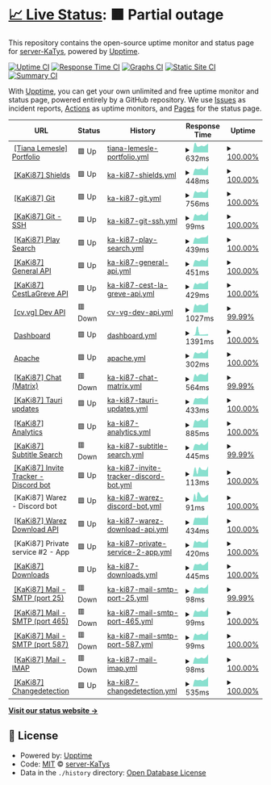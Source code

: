 # [📈 Live Status](https://status.katys.cf): <!--live status--> **🟧 Partial outage**

This repository contains the open-source uptime monitor and status page for [server-KaTys](https://status.katys.cf), powered by [Upptime](https://github.com/upptime/upptime).

[![Uptime CI](https://github.com/server-KaTys/status/workflows/Uptime%20CI/badge.svg)](https://github.com/server-KaTys/status/actions?query=workflow%3A%22Uptime+CI%22)
[![Response Time CI](https://github.com/server-KaTys/status/workflows/Response%20Time%20CI/badge.svg)](https://github.com/server-KaTys/status/actions?query=workflow%3A%22Response+Time+CI%22)
[![Graphs CI](https://github.com/server-KaTys/status/workflows/Graphs%20CI/badge.svg)](https://github.com/server-KaTys/status/actions?query=workflow%3A%22Graphs+CI%22)
[![Static Site CI](https://github.com/server-KaTys/status/workflows/Static%20Site%20CI/badge.svg)](https://github.com/server-KaTys/status/actions?query=workflow%3A%22Static+Site+CI%22)
[![Summary CI](https://github.com/server-KaTys/status/workflows/Summary%20CI/badge.svg)](https://github.com/server-KaTys/status/actions?query=workflow%3A%22Summary+CI%22)

With [Upptime](https://upptime.js.org), you can get your own unlimited and free uptime monitor and status page, powered entirely by a GitHub repository. We use [Issues](https://github.com/server-KaTys/status/issues) as incident reports, [Actions](https://github.com/server-KaTys/status/actions) as uptime monitors, and [Pages](https://status.katys.cf) for the status page.

<!--start: status pages-->
<!-- This summary is generated by Upptime (https://github.com/upptime/upptime) -->
<!-- Do not edit this manually, your changes will be overwritten -->
<!-- prettier-ignore -->
| URL | Status | History | Response Time | Uptime |
| --- | ------ | ------- | ------------- | ------ |
| <img alt="" src="https://icons.duckduckgo.com/ip3/tianalemesle.fr.ico" height="13"> [[Tiana Lemesle] Portfolio](https://tianalemesle.fr) | 🟩 Up | [tiana-lemesle-portfolio.yml](https://github.com/server-KaTys/status/commits/HEAD/history/tiana-lemesle-portfolio.yml) | <details><summary><img alt="Response time graph" src="./graphs/tiana-lemesle-portfolio/response-time-week.png" height="20"> 632ms</summary><br><a href="https://status.katys.eu.org/history/tiana-lemesle-portfolio"><img alt="Response time 724" src="https://img.shields.io/endpoint?url=https%3A%2F%2Fraw.githubusercontent.com%2Fserver-KaTys%2Fstatus%2FHEAD%2Fapi%2Ftiana-lemesle-portfolio%2Fresponse-time.json"></a><br><a href="https://status.katys.eu.org/history/tiana-lemesle-portfolio"><img alt="24-hour response time 773" src="https://img.shields.io/endpoint?url=https%3A%2F%2Fraw.githubusercontent.com%2Fserver-KaTys%2Fstatus%2FHEAD%2Fapi%2Ftiana-lemesle-portfolio%2Fresponse-time-day.json"></a><br><a href="https://status.katys.eu.org/history/tiana-lemesle-portfolio"><img alt="7-day response time 632" src="https://img.shields.io/endpoint?url=https%3A%2F%2Fraw.githubusercontent.com%2Fserver-KaTys%2Fstatus%2FHEAD%2Fapi%2Ftiana-lemesle-portfolio%2Fresponse-time-week.json"></a><br><a href="https://status.katys.eu.org/history/tiana-lemesle-portfolio"><img alt="30-day response time 647" src="https://img.shields.io/endpoint?url=https%3A%2F%2Fraw.githubusercontent.com%2Fserver-KaTys%2Fstatus%2FHEAD%2Fapi%2Ftiana-lemesle-portfolio%2Fresponse-time-month.json"></a><br><a href="https://status.katys.eu.org/history/tiana-lemesle-portfolio"><img alt="1-year response time 724" src="https://img.shields.io/endpoint?url=https%3A%2F%2Fraw.githubusercontent.com%2Fserver-KaTys%2Fstatus%2FHEAD%2Fapi%2Ftiana-lemesle-portfolio%2Fresponse-time-year.json"></a></details> | <details><summary><a href="https://status.katys.eu.org/history/tiana-lemesle-portfolio">100.00%</a></summary><a href="https://status.katys.eu.org/history/tiana-lemesle-portfolio"><img alt="All-time uptime 99.87%" src="https://img.shields.io/endpoint?url=https%3A%2F%2Fraw.githubusercontent.com%2Fserver-KaTys%2Fstatus%2FHEAD%2Fapi%2Ftiana-lemesle-portfolio%2Fuptime.json"></a><br><a href="https://status.katys.eu.org/history/tiana-lemesle-portfolio"><img alt="24-hour uptime 100.00%" src="https://img.shields.io/endpoint?url=https%3A%2F%2Fraw.githubusercontent.com%2Fserver-KaTys%2Fstatus%2FHEAD%2Fapi%2Ftiana-lemesle-portfolio%2Fuptime-day.json"></a><br><a href="https://status.katys.eu.org/history/tiana-lemesle-portfolio"><img alt="7-day uptime 100.00%" src="https://img.shields.io/endpoint?url=https%3A%2F%2Fraw.githubusercontent.com%2Fserver-KaTys%2Fstatus%2FHEAD%2Fapi%2Ftiana-lemesle-portfolio%2Fuptime-week.json"></a><br><a href="https://status.katys.eu.org/history/tiana-lemesle-portfolio"><img alt="30-day uptime 99.55%" src="https://img.shields.io/endpoint?url=https%3A%2F%2Fraw.githubusercontent.com%2Fserver-KaTys%2Fstatus%2FHEAD%2Fapi%2Ftiana-lemesle-portfolio%2Fuptime-month.json"></a><br><a href="https://status.katys.eu.org/history/tiana-lemesle-portfolio"><img alt="1-year uptime 99.87%" src="https://img.shields.io/endpoint?url=https%3A%2F%2Fraw.githubusercontent.com%2Fserver-KaTys%2Fstatus%2FHEAD%2Fapi%2Ftiana-lemesle-portfolio%2Fuptime-year.json"></a></details>
| <img alt="" src="https://icons.duckduckgo.com/ip3/shields.kaki87.net.ico" height="13"> [[KaKi87] Shields](https://shields.kaki87.net) | 🟩 Up | [ka-ki87-shields.yml](https://github.com/server-KaTys/status/commits/HEAD/history/ka-ki87-shields.yml) | <details><summary><img alt="Response time graph" src="./graphs/ka-ki87-shields/response-time-week.png" height="20"> 448ms</summary><br><a href="https://status.katys.eu.org/history/ka-ki87-shields"><img alt="Response time 555" src="https://img.shields.io/endpoint?url=https%3A%2F%2Fraw.githubusercontent.com%2Fserver-KaTys%2Fstatus%2FHEAD%2Fapi%2Fka-ki87-shields%2Fresponse-time.json"></a><br><a href="https://status.katys.eu.org/history/ka-ki87-shields"><img alt="24-hour response time 652" src="https://img.shields.io/endpoint?url=https%3A%2F%2Fraw.githubusercontent.com%2Fserver-KaTys%2Fstatus%2FHEAD%2Fapi%2Fka-ki87-shields%2Fresponse-time-day.json"></a><br><a href="https://status.katys.eu.org/history/ka-ki87-shields"><img alt="7-day response time 448" src="https://img.shields.io/endpoint?url=https%3A%2F%2Fraw.githubusercontent.com%2Fserver-KaTys%2Fstatus%2FHEAD%2Fapi%2Fka-ki87-shields%2Fresponse-time-week.json"></a><br><a href="https://status.katys.eu.org/history/ka-ki87-shields"><img alt="30-day response time 475" src="https://img.shields.io/endpoint?url=https%3A%2F%2Fraw.githubusercontent.com%2Fserver-KaTys%2Fstatus%2FHEAD%2Fapi%2Fka-ki87-shields%2Fresponse-time-month.json"></a><br><a href="https://status.katys.eu.org/history/ka-ki87-shields"><img alt="1-year response time 555" src="https://img.shields.io/endpoint?url=https%3A%2F%2Fraw.githubusercontent.com%2Fserver-KaTys%2Fstatus%2FHEAD%2Fapi%2Fka-ki87-shields%2Fresponse-time-year.json"></a></details> | <details><summary><a href="https://status.katys.eu.org/history/ka-ki87-shields">100.00%</a></summary><a href="https://status.katys.eu.org/history/ka-ki87-shields"><img alt="All-time uptime 99.88%" src="https://img.shields.io/endpoint?url=https%3A%2F%2Fraw.githubusercontent.com%2Fserver-KaTys%2Fstatus%2FHEAD%2Fapi%2Fka-ki87-shields%2Fuptime.json"></a><br><a href="https://status.katys.eu.org/history/ka-ki87-shields"><img alt="24-hour uptime 100.00%" src="https://img.shields.io/endpoint?url=https%3A%2F%2Fraw.githubusercontent.com%2Fserver-KaTys%2Fstatus%2FHEAD%2Fapi%2Fka-ki87-shields%2Fuptime-day.json"></a><br><a href="https://status.katys.eu.org/history/ka-ki87-shields"><img alt="7-day uptime 100.00%" src="https://img.shields.io/endpoint?url=https%3A%2F%2Fraw.githubusercontent.com%2Fserver-KaTys%2Fstatus%2FHEAD%2Fapi%2Fka-ki87-shields%2Fuptime-week.json"></a><br><a href="https://status.katys.eu.org/history/ka-ki87-shields"><img alt="30-day uptime 99.57%" src="https://img.shields.io/endpoint?url=https%3A%2F%2Fraw.githubusercontent.com%2Fserver-KaTys%2Fstatus%2FHEAD%2Fapi%2Fka-ki87-shields%2Fuptime-month.json"></a><br><a href="https://status.katys.eu.org/history/ka-ki87-shields"><img alt="1-year uptime 99.88%" src="https://img.shields.io/endpoint?url=https%3A%2F%2Fraw.githubusercontent.com%2Fserver-KaTys%2Fstatus%2FHEAD%2Fapi%2Fka-ki87-shields%2Fuptime-year.json"></a></details>
| <img alt="" src="https://icons.duckduckgo.com/ip3/git.kaki87.net.ico" height="13"> [[KaKi87] Git](https://git.kaki87.net) | 🟩 Up | [ka-ki87-git.yml](https://github.com/server-KaTys/status/commits/HEAD/history/ka-ki87-git.yml) | <details><summary><img alt="Response time graph" src="./graphs/ka-ki87-git/response-time-week.png" height="20"> 756ms</summary><br><a href="https://status.katys.eu.org/history/ka-ki87-git"><img alt="Response time 735" src="https://img.shields.io/endpoint?url=https%3A%2F%2Fraw.githubusercontent.com%2Fserver-KaTys%2Fstatus%2FHEAD%2Fapi%2Fka-ki87-git%2Fresponse-time.json"></a><br><a href="https://status.katys.eu.org/history/ka-ki87-git"><img alt="24-hour response time 1135" src="https://img.shields.io/endpoint?url=https%3A%2F%2Fraw.githubusercontent.com%2Fserver-KaTys%2Fstatus%2FHEAD%2Fapi%2Fka-ki87-git%2Fresponse-time-day.json"></a><br><a href="https://status.katys.eu.org/history/ka-ki87-git"><img alt="7-day response time 756" src="https://img.shields.io/endpoint?url=https%3A%2F%2Fraw.githubusercontent.com%2Fserver-KaTys%2Fstatus%2FHEAD%2Fapi%2Fka-ki87-git%2Fresponse-time-week.json"></a><br><a href="https://status.katys.eu.org/history/ka-ki87-git"><img alt="30-day response time 963" src="https://img.shields.io/endpoint?url=https%3A%2F%2Fraw.githubusercontent.com%2Fserver-KaTys%2Fstatus%2FHEAD%2Fapi%2Fka-ki87-git%2Fresponse-time-month.json"></a><br><a href="https://status.katys.eu.org/history/ka-ki87-git"><img alt="1-year response time 735" src="https://img.shields.io/endpoint?url=https%3A%2F%2Fraw.githubusercontent.com%2Fserver-KaTys%2Fstatus%2FHEAD%2Fapi%2Fka-ki87-git%2Fresponse-time-year.json"></a></details> | <details><summary><a href="https://status.katys.eu.org/history/ka-ki87-git">100.00%</a></summary><a href="https://status.katys.eu.org/history/ka-ki87-git"><img alt="All-time uptime 99.85%" src="https://img.shields.io/endpoint?url=https%3A%2F%2Fraw.githubusercontent.com%2Fserver-KaTys%2Fstatus%2FHEAD%2Fapi%2Fka-ki87-git%2Fuptime.json"></a><br><a href="https://status.katys.eu.org/history/ka-ki87-git"><img alt="24-hour uptime 100.00%" src="https://img.shields.io/endpoint?url=https%3A%2F%2Fraw.githubusercontent.com%2Fserver-KaTys%2Fstatus%2FHEAD%2Fapi%2Fka-ki87-git%2Fuptime-day.json"></a><br><a href="https://status.katys.eu.org/history/ka-ki87-git"><img alt="7-day uptime 100.00%" src="https://img.shields.io/endpoint?url=https%3A%2F%2Fraw.githubusercontent.com%2Fserver-KaTys%2Fstatus%2FHEAD%2Fapi%2Fka-ki87-git%2Fuptime-week.json"></a><br><a href="https://status.katys.eu.org/history/ka-ki87-git"><img alt="30-day uptime 99.58%" src="https://img.shields.io/endpoint?url=https%3A%2F%2Fraw.githubusercontent.com%2Fserver-KaTys%2Fstatus%2FHEAD%2Fapi%2Fka-ki87-git%2Fuptime-month.json"></a><br><a href="https://status.katys.eu.org/history/ka-ki87-git"><img alt="1-year uptime 99.85%" src="https://img.shields.io/endpoint?url=https%3A%2F%2Fraw.githubusercontent.com%2Fserver-KaTys%2Fstatus%2FHEAD%2Fapi%2Fka-ki87-git%2Fuptime-year.json"></a></details>
| <img alt="" src="https://icons.duckduckgo.com/ip3/null.ico" height="13"> [[KaKi87] Git - SSH](git.kaki87.net) | 🟩 Up | [ka-ki87-git-ssh.yml](https://github.com/server-KaTys/status/commits/HEAD/history/ka-ki87-git-ssh.yml) | <details><summary><img alt="Response time graph" src="./graphs/ka-ki87-git-ssh/response-time-week.png" height="20"> 99ms</summary><br><a href="https://status.katys.eu.org/history/ka-ki87-git-ssh"><img alt="Response time 107" src="https://img.shields.io/endpoint?url=https%3A%2F%2Fraw.githubusercontent.com%2Fserver-KaTys%2Fstatus%2FHEAD%2Fapi%2Fka-ki87-git-ssh%2Fresponse-time.json"></a><br><a href="https://status.katys.eu.org/history/ka-ki87-git-ssh"><img alt="24-hour response time 148" src="https://img.shields.io/endpoint?url=https%3A%2F%2Fraw.githubusercontent.com%2Fserver-KaTys%2Fstatus%2FHEAD%2Fapi%2Fka-ki87-git-ssh%2Fresponse-time-day.json"></a><br><a href="https://status.katys.eu.org/history/ka-ki87-git-ssh"><img alt="7-day response time 99" src="https://img.shields.io/endpoint?url=https%3A%2F%2Fraw.githubusercontent.com%2Fserver-KaTys%2Fstatus%2FHEAD%2Fapi%2Fka-ki87-git-ssh%2Fresponse-time-week.json"></a><br><a href="https://status.katys.eu.org/history/ka-ki87-git-ssh"><img alt="30-day response time 103" src="https://img.shields.io/endpoint?url=https%3A%2F%2Fraw.githubusercontent.com%2Fserver-KaTys%2Fstatus%2FHEAD%2Fapi%2Fka-ki87-git-ssh%2Fresponse-time-month.json"></a><br><a href="https://status.katys.eu.org/history/ka-ki87-git-ssh"><img alt="1-year response time 107" src="https://img.shields.io/endpoint?url=https%3A%2F%2Fraw.githubusercontent.com%2Fserver-KaTys%2Fstatus%2FHEAD%2Fapi%2Fka-ki87-git-ssh%2Fresponse-time-year.json"></a></details> | <details><summary><a href="https://status.katys.eu.org/history/ka-ki87-git-ssh">100.00%</a></summary><a href="https://status.katys.eu.org/history/ka-ki87-git-ssh"><img alt="All-time uptime 99.96%" src="https://img.shields.io/endpoint?url=https%3A%2F%2Fraw.githubusercontent.com%2Fserver-KaTys%2Fstatus%2FHEAD%2Fapi%2Fka-ki87-git-ssh%2Fuptime.json"></a><br><a href="https://status.katys.eu.org/history/ka-ki87-git-ssh"><img alt="24-hour uptime 100.00%" src="https://img.shields.io/endpoint?url=https%3A%2F%2Fraw.githubusercontent.com%2Fserver-KaTys%2Fstatus%2FHEAD%2Fapi%2Fka-ki87-git-ssh%2Fuptime-day.json"></a><br><a href="https://status.katys.eu.org/history/ka-ki87-git-ssh"><img alt="7-day uptime 100.00%" src="https://img.shields.io/endpoint?url=https%3A%2F%2Fraw.githubusercontent.com%2Fserver-KaTys%2Fstatus%2FHEAD%2Fapi%2Fka-ki87-git-ssh%2Fuptime-week.json"></a><br><a href="https://status.katys.eu.org/history/ka-ki87-git-ssh"><img alt="30-day uptime 100.00%" src="https://img.shields.io/endpoint?url=https%3A%2F%2Fraw.githubusercontent.com%2Fserver-KaTys%2Fstatus%2FHEAD%2Fapi%2Fka-ki87-git-ssh%2Fuptime-month.json"></a><br><a href="https://status.katys.eu.org/history/ka-ki87-git-ssh"><img alt="1-year uptime 99.96%" src="https://img.shields.io/endpoint?url=https%3A%2F%2Fraw.githubusercontent.com%2Fserver-KaTys%2Fstatus%2FHEAD%2Fapi%2Fka-ki87-git-ssh%2Fuptime-year.json"></a></details>
| <img alt="" src="https://icons.duckduckgo.com/ip3/api.playsearch.kaki87.net.ico" height="13"> [[KaKi87] Play Search](https://api.playsearch.kaki87.net) | 🟩 Up | [ka-ki87-play-search.yml](https://github.com/server-KaTys/status/commits/HEAD/history/ka-ki87-play-search.yml) | <details><summary><img alt="Response time graph" src="./graphs/ka-ki87-play-search/response-time-week.png" height="20"> 439ms</summary><br><a href="https://status.katys.eu.org/history/ka-ki87-play-search"><img alt="Response time 570" src="https://img.shields.io/endpoint?url=https%3A%2F%2Fraw.githubusercontent.com%2Fserver-KaTys%2Fstatus%2FHEAD%2Fapi%2Fka-ki87-play-search%2Fresponse-time.json"></a><br><a href="https://status.katys.eu.org/history/ka-ki87-play-search"><img alt="24-hour response time 603" src="https://img.shields.io/endpoint?url=https%3A%2F%2Fraw.githubusercontent.com%2Fserver-KaTys%2Fstatus%2FHEAD%2Fapi%2Fka-ki87-play-search%2Fresponse-time-day.json"></a><br><a href="https://status.katys.eu.org/history/ka-ki87-play-search"><img alt="7-day response time 439" src="https://img.shields.io/endpoint?url=https%3A%2F%2Fraw.githubusercontent.com%2Fserver-KaTys%2Fstatus%2FHEAD%2Fapi%2Fka-ki87-play-search%2Fresponse-time-week.json"></a><br><a href="https://status.katys.eu.org/history/ka-ki87-play-search"><img alt="30-day response time 469" src="https://img.shields.io/endpoint?url=https%3A%2F%2Fraw.githubusercontent.com%2Fserver-KaTys%2Fstatus%2FHEAD%2Fapi%2Fka-ki87-play-search%2Fresponse-time-month.json"></a><br><a href="https://status.katys.eu.org/history/ka-ki87-play-search"><img alt="1-year response time 570" src="https://img.shields.io/endpoint?url=https%3A%2F%2Fraw.githubusercontent.com%2Fserver-KaTys%2Fstatus%2FHEAD%2Fapi%2Fka-ki87-play-search%2Fresponse-time-year.json"></a></details> | <details><summary><a href="https://status.katys.eu.org/history/ka-ki87-play-search">100.00%</a></summary><a href="https://status.katys.eu.org/history/ka-ki87-play-search"><img alt="All-time uptime 99.89%" src="https://img.shields.io/endpoint?url=https%3A%2F%2Fraw.githubusercontent.com%2Fserver-KaTys%2Fstatus%2FHEAD%2Fapi%2Fka-ki87-play-search%2Fuptime.json"></a><br><a href="https://status.katys.eu.org/history/ka-ki87-play-search"><img alt="24-hour uptime 100.00%" src="https://img.shields.io/endpoint?url=https%3A%2F%2Fraw.githubusercontent.com%2Fserver-KaTys%2Fstatus%2FHEAD%2Fapi%2Fka-ki87-play-search%2Fuptime-day.json"></a><br><a href="https://status.katys.eu.org/history/ka-ki87-play-search"><img alt="7-day uptime 100.00%" src="https://img.shields.io/endpoint?url=https%3A%2F%2Fraw.githubusercontent.com%2Fserver-KaTys%2Fstatus%2FHEAD%2Fapi%2Fka-ki87-play-search%2Fuptime-week.json"></a><br><a href="https://status.katys.eu.org/history/ka-ki87-play-search"><img alt="30-day uptime 99.58%" src="https://img.shields.io/endpoint?url=https%3A%2F%2Fraw.githubusercontent.com%2Fserver-KaTys%2Fstatus%2FHEAD%2Fapi%2Fka-ki87-play-search%2Fuptime-month.json"></a><br><a href="https://status.katys.eu.org/history/ka-ki87-play-search"><img alt="1-year uptime 99.89%" src="https://img.shields.io/endpoint?url=https%3A%2F%2Fraw.githubusercontent.com%2Fserver-KaTys%2Fstatus%2FHEAD%2Fapi%2Fka-ki87-play-search%2Fuptime-year.json"></a></details>
| <img alt="" src="https://icons.duckduckgo.com/ip3/api.kaki87.net.ico" height="13"> [[KaKi87] General API](https://api.kaki87.net) | 🟩 Up | [ka-ki87-general-api.yml](https://github.com/server-KaTys/status/commits/HEAD/history/ka-ki87-general-api.yml) | <details><summary><img alt="Response time graph" src="./graphs/ka-ki87-general-api/response-time-week.png" height="20"> 451ms</summary><br><a href="https://status.katys.eu.org/history/ka-ki87-general-api"><img alt="Response time 516" src="https://img.shields.io/endpoint?url=https%3A%2F%2Fraw.githubusercontent.com%2Fserver-KaTys%2Fstatus%2FHEAD%2Fapi%2Fka-ki87-general-api%2Fresponse-time.json"></a><br><a href="https://status.katys.eu.org/history/ka-ki87-general-api"><img alt="24-hour response time 661" src="https://img.shields.io/endpoint?url=https%3A%2F%2Fraw.githubusercontent.com%2Fserver-KaTys%2Fstatus%2FHEAD%2Fapi%2Fka-ki87-general-api%2Fresponse-time-day.json"></a><br><a href="https://status.katys.eu.org/history/ka-ki87-general-api"><img alt="7-day response time 451" src="https://img.shields.io/endpoint?url=https%3A%2F%2Fraw.githubusercontent.com%2Fserver-KaTys%2Fstatus%2FHEAD%2Fapi%2Fka-ki87-general-api%2Fresponse-time-week.json"></a><br><a href="https://status.katys.eu.org/history/ka-ki87-general-api"><img alt="30-day response time 496" src="https://img.shields.io/endpoint?url=https%3A%2F%2Fraw.githubusercontent.com%2Fserver-KaTys%2Fstatus%2FHEAD%2Fapi%2Fka-ki87-general-api%2Fresponse-time-month.json"></a><br><a href="https://status.katys.eu.org/history/ka-ki87-general-api"><img alt="1-year response time 516" src="https://img.shields.io/endpoint?url=https%3A%2F%2Fraw.githubusercontent.com%2Fserver-KaTys%2Fstatus%2FHEAD%2Fapi%2Fka-ki87-general-api%2Fresponse-time-year.json"></a></details> | <details><summary><a href="https://status.katys.eu.org/history/ka-ki87-general-api">100.00%</a></summary><a href="https://status.katys.eu.org/history/ka-ki87-general-api"><img alt="All-time uptime 99.86%" src="https://img.shields.io/endpoint?url=https%3A%2F%2Fraw.githubusercontent.com%2Fserver-KaTys%2Fstatus%2FHEAD%2Fapi%2Fka-ki87-general-api%2Fuptime.json"></a><br><a href="https://status.katys.eu.org/history/ka-ki87-general-api"><img alt="24-hour uptime 100.00%" src="https://img.shields.io/endpoint?url=https%3A%2F%2Fraw.githubusercontent.com%2Fserver-KaTys%2Fstatus%2FHEAD%2Fapi%2Fka-ki87-general-api%2Fuptime-day.json"></a><br><a href="https://status.katys.eu.org/history/ka-ki87-general-api"><img alt="7-day uptime 100.00%" src="https://img.shields.io/endpoint?url=https%3A%2F%2Fraw.githubusercontent.com%2Fserver-KaTys%2Fstatus%2FHEAD%2Fapi%2Fka-ki87-general-api%2Fuptime-week.json"></a><br><a href="https://status.katys.eu.org/history/ka-ki87-general-api"><img alt="30-day uptime 99.59%" src="https://img.shields.io/endpoint?url=https%3A%2F%2Fraw.githubusercontent.com%2Fserver-KaTys%2Fstatus%2FHEAD%2Fapi%2Fka-ki87-general-api%2Fuptime-month.json"></a><br><a href="https://status.katys.eu.org/history/ka-ki87-general-api"><img alt="1-year uptime 99.86%" src="https://img.shields.io/endpoint?url=https%3A%2F%2Fraw.githubusercontent.com%2Fserver-KaTys%2Fstatus%2FHEAD%2Fapi%2Fka-ki87-general-api%2Fuptime-year.json"></a></details>
| <img alt="" src="https://icons.duckduckgo.com/ip3/cestlagreve.api.kaki87.net.ico" height="13"> [[KaKi87] CestLaGreve API](https://cestlagreve.api.kaki87.net) | 🟩 Up | [ka-ki87-cest-la-greve-api.yml](https://github.com/server-KaTys/status/commits/HEAD/history/ka-ki87-cest-la-greve-api.yml) | <details><summary><img alt="Response time graph" src="./graphs/ka-ki87-cest-la-greve-api/response-time-week.png" height="20"> 429ms</summary><br><a href="https://status.katys.eu.org/history/ka-ki87-cest-la-greve-api"><img alt="Response time 497" src="https://img.shields.io/endpoint?url=https%3A%2F%2Fraw.githubusercontent.com%2Fserver-KaTys%2Fstatus%2FHEAD%2Fapi%2Fka-ki87-cest-la-greve-api%2Fresponse-time.json"></a><br><a href="https://status.katys.eu.org/history/ka-ki87-cest-la-greve-api"><img alt="24-hour response time 601" src="https://img.shields.io/endpoint?url=https%3A%2F%2Fraw.githubusercontent.com%2Fserver-KaTys%2Fstatus%2FHEAD%2Fapi%2Fka-ki87-cest-la-greve-api%2Fresponse-time-day.json"></a><br><a href="https://status.katys.eu.org/history/ka-ki87-cest-la-greve-api"><img alt="7-day response time 429" src="https://img.shields.io/endpoint?url=https%3A%2F%2Fraw.githubusercontent.com%2Fserver-KaTys%2Fstatus%2FHEAD%2Fapi%2Fka-ki87-cest-la-greve-api%2Fresponse-time-week.json"></a><br><a href="https://status.katys.eu.org/history/ka-ki87-cest-la-greve-api"><img alt="30-day response time 461" src="https://img.shields.io/endpoint?url=https%3A%2F%2Fraw.githubusercontent.com%2Fserver-KaTys%2Fstatus%2FHEAD%2Fapi%2Fka-ki87-cest-la-greve-api%2Fresponse-time-month.json"></a><br><a href="https://status.katys.eu.org/history/ka-ki87-cest-la-greve-api"><img alt="1-year response time 497" src="https://img.shields.io/endpoint?url=https%3A%2F%2Fraw.githubusercontent.com%2Fserver-KaTys%2Fstatus%2FHEAD%2Fapi%2Fka-ki87-cest-la-greve-api%2Fresponse-time-year.json"></a></details> | <details><summary><a href="https://status.katys.eu.org/history/ka-ki87-cest-la-greve-api">100.00%</a></summary><a href="https://status.katys.eu.org/history/ka-ki87-cest-la-greve-api"><img alt="All-time uptime 99.90%" src="https://img.shields.io/endpoint?url=https%3A%2F%2Fraw.githubusercontent.com%2Fserver-KaTys%2Fstatus%2FHEAD%2Fapi%2Fka-ki87-cest-la-greve-api%2Fuptime.json"></a><br><a href="https://status.katys.eu.org/history/ka-ki87-cest-la-greve-api"><img alt="24-hour uptime 100.00%" src="https://img.shields.io/endpoint?url=https%3A%2F%2Fraw.githubusercontent.com%2Fserver-KaTys%2Fstatus%2FHEAD%2Fapi%2Fka-ki87-cest-la-greve-api%2Fuptime-day.json"></a><br><a href="https://status.katys.eu.org/history/ka-ki87-cest-la-greve-api"><img alt="7-day uptime 100.00%" src="https://img.shields.io/endpoint?url=https%3A%2F%2Fraw.githubusercontent.com%2Fserver-KaTys%2Fstatus%2FHEAD%2Fapi%2Fka-ki87-cest-la-greve-api%2Fuptime-week.json"></a><br><a href="https://status.katys.eu.org/history/ka-ki87-cest-la-greve-api"><img alt="30-day uptime 99.67%" src="https://img.shields.io/endpoint?url=https%3A%2F%2Fraw.githubusercontent.com%2Fserver-KaTys%2Fstatus%2FHEAD%2Fapi%2Fka-ki87-cest-la-greve-api%2Fuptime-month.json"></a><br><a href="https://status.katys.eu.org/history/ka-ki87-cest-la-greve-api"><img alt="1-year uptime 99.90%" src="https://img.shields.io/endpoint?url=https%3A%2F%2Fraw.githubusercontent.com%2Fserver-KaTys%2Fstatus%2FHEAD%2Fapi%2Fka-ki87-cest-la-greve-api%2Fuptime-year.json"></a></details>
| <img alt="" src="https://icons.duckduckgo.com/ip3/d.cv.vg.ico" height="13"> [[cv.vg] Dev API](https://d.cv.vg) | 🟥 Down | [cv-vg-dev-api.yml](https://github.com/server-KaTys/status/commits/HEAD/history/cv-vg-dev-api.yml) | <details><summary><img alt="Response time graph" src="./graphs/cv-vg-dev-api/response-time-week.png" height="20"> 1027ms</summary><br><a href="https://status.katys.eu.org/history/cv-vg-dev-api"><img alt="Response time 1193" src="https://img.shields.io/endpoint?url=https%3A%2F%2Fraw.githubusercontent.com%2Fserver-KaTys%2Fstatus%2FHEAD%2Fapi%2Fcv-vg-dev-api%2Fresponse-time.json"></a><br><a href="https://status.katys.eu.org/history/cv-vg-dev-api"><img alt="24-hour response time 985" src="https://img.shields.io/endpoint?url=https%3A%2F%2Fraw.githubusercontent.com%2Fserver-KaTys%2Fstatus%2FHEAD%2Fapi%2Fcv-vg-dev-api%2Fresponse-time-day.json"></a><br><a href="https://status.katys.eu.org/history/cv-vg-dev-api"><img alt="7-day response time 1027" src="https://img.shields.io/endpoint?url=https%3A%2F%2Fraw.githubusercontent.com%2Fserver-KaTys%2Fstatus%2FHEAD%2Fapi%2Fcv-vg-dev-api%2Fresponse-time-week.json"></a><br><a href="https://status.katys.eu.org/history/cv-vg-dev-api"><img alt="30-day response time 1120" src="https://img.shields.io/endpoint?url=https%3A%2F%2Fraw.githubusercontent.com%2Fserver-KaTys%2Fstatus%2FHEAD%2Fapi%2Fcv-vg-dev-api%2Fresponse-time-month.json"></a><br><a href="https://status.katys.eu.org/history/cv-vg-dev-api"><img alt="1-year response time 1193" src="https://img.shields.io/endpoint?url=https%3A%2F%2Fraw.githubusercontent.com%2Fserver-KaTys%2Fstatus%2FHEAD%2Fapi%2Fcv-vg-dev-api%2Fresponse-time-year.json"></a></details> | <details><summary><a href="https://status.katys.eu.org/history/cv-vg-dev-api">99.99%</a></summary><a href="https://status.katys.eu.org/history/cv-vg-dev-api"><img alt="All-time uptime 99.87%" src="https://img.shields.io/endpoint?url=https%3A%2F%2Fraw.githubusercontent.com%2Fserver-KaTys%2Fstatus%2FHEAD%2Fapi%2Fcv-vg-dev-api%2Fuptime.json"></a><br><a href="https://status.katys.eu.org/history/cv-vg-dev-api"><img alt="24-hour uptime 99.90%" src="https://img.shields.io/endpoint?url=https%3A%2F%2Fraw.githubusercontent.com%2Fserver-KaTys%2Fstatus%2FHEAD%2Fapi%2Fcv-vg-dev-api%2Fuptime-day.json"></a><br><a href="https://status.katys.eu.org/history/cv-vg-dev-api"><img alt="7-day uptime 99.99%" src="https://img.shields.io/endpoint?url=https%3A%2F%2Fraw.githubusercontent.com%2Fserver-KaTys%2Fstatus%2FHEAD%2Fapi%2Fcv-vg-dev-api%2Fuptime-week.json"></a><br><a href="https://status.katys.eu.org/history/cv-vg-dev-api"><img alt="30-day uptime 99.67%" src="https://img.shields.io/endpoint?url=https%3A%2F%2Fraw.githubusercontent.com%2Fserver-KaTys%2Fstatus%2FHEAD%2Fapi%2Fcv-vg-dev-api%2Fuptime-month.json"></a><br><a href="https://status.katys.eu.org/history/cv-vg-dev-api"><img alt="1-year uptime 99.87%" src="https://img.shields.io/endpoint?url=https%3A%2F%2Fraw.githubusercontent.com%2Fserver-KaTys%2Fstatus%2FHEAD%2Fapi%2Fcv-vg-dev-api%2Fuptime-year.json"></a></details>
| <img alt="" src="https://icons.duckduckgo.com/ip3/dashboard.katys.eu.org.ico" height="13"> [Dashboard](https://dashboard.katys.eu.org) | 🟩 Up | [dashboard.yml](https://github.com/server-KaTys/status/commits/HEAD/history/dashboard.yml) | <details><summary><img alt="Response time graph" src="./graphs/dashboard/response-time-week.png" height="20"> 1391ms</summary><br><a href="https://status.katys.eu.org/history/dashboard"><img alt="Response time 851" src="https://img.shields.io/endpoint?url=https%3A%2F%2Fraw.githubusercontent.com%2Fserver-KaTys%2Fstatus%2FHEAD%2Fapi%2Fdashboard%2Fresponse-time.json"></a><br><a href="https://status.katys.eu.org/history/dashboard"><img alt="24-hour response time 915" src="https://img.shields.io/endpoint?url=https%3A%2F%2Fraw.githubusercontent.com%2Fserver-KaTys%2Fstatus%2FHEAD%2Fapi%2Fdashboard%2Fresponse-time-day.json"></a><br><a href="https://status.katys.eu.org/history/dashboard"><img alt="7-day response time 1391" src="https://img.shields.io/endpoint?url=https%3A%2F%2Fraw.githubusercontent.com%2Fserver-KaTys%2Fstatus%2FHEAD%2Fapi%2Fdashboard%2Fresponse-time-week.json"></a><br><a href="https://status.katys.eu.org/history/dashboard"><img alt="30-day response time 1091" src="https://img.shields.io/endpoint?url=https%3A%2F%2Fraw.githubusercontent.com%2Fserver-KaTys%2Fstatus%2FHEAD%2Fapi%2Fdashboard%2Fresponse-time-month.json"></a><br><a href="https://status.katys.eu.org/history/dashboard"><img alt="1-year response time 851" src="https://img.shields.io/endpoint?url=https%3A%2F%2Fraw.githubusercontent.com%2Fserver-KaTys%2Fstatus%2FHEAD%2Fapi%2Fdashboard%2Fresponse-time-year.json"></a></details> | <details><summary><a href="https://status.katys.eu.org/history/dashboard">100.00%</a></summary><a href="https://status.katys.eu.org/history/dashboard"><img alt="All-time uptime 99.88%" src="https://img.shields.io/endpoint?url=https%3A%2F%2Fraw.githubusercontent.com%2Fserver-KaTys%2Fstatus%2FHEAD%2Fapi%2Fdashboard%2Fuptime.json"></a><br><a href="https://status.katys.eu.org/history/dashboard"><img alt="24-hour uptime 100.00%" src="https://img.shields.io/endpoint?url=https%3A%2F%2Fraw.githubusercontent.com%2Fserver-KaTys%2Fstatus%2FHEAD%2Fapi%2Fdashboard%2Fuptime-day.json"></a><br><a href="https://status.katys.eu.org/history/dashboard"><img alt="7-day uptime 100.00%" src="https://img.shields.io/endpoint?url=https%3A%2F%2Fraw.githubusercontent.com%2Fserver-KaTys%2Fstatus%2FHEAD%2Fapi%2Fdashboard%2Fuptime-week.json"></a><br><a href="https://status.katys.eu.org/history/dashboard"><img alt="30-day uptime 99.67%" src="https://img.shields.io/endpoint?url=https%3A%2F%2Fraw.githubusercontent.com%2Fserver-KaTys%2Fstatus%2FHEAD%2Fapi%2Fdashboard%2Fuptime-month.json"></a><br><a href="https://status.katys.eu.org/history/dashboard"><img alt="1-year uptime 99.88%" src="https://img.shields.io/endpoint?url=https%3A%2F%2Fraw.githubusercontent.com%2Fserver-KaTys%2Fstatus%2FHEAD%2Fapi%2Fdashboard%2Fuptime-year.json"></a></details>
| <img alt="" src="https://icons.duckduckgo.com/ip3/37.187.135.104.ico" height="13"> [Apache](https://37.187.135.104) | 🟩 Up | [apache.yml](https://github.com/server-KaTys/status/commits/HEAD/history/apache.yml) | <details><summary><img alt="Response time graph" src="./graphs/apache/response-time-week.png" height="20"> 302ms</summary><br><a href="https://status.katys.eu.org/history/apache"><img alt="Response time 332" src="https://img.shields.io/endpoint?url=https%3A%2F%2Fraw.githubusercontent.com%2Fserver-KaTys%2Fstatus%2FHEAD%2Fapi%2Fapache%2Fresponse-time.json"></a><br><a href="https://status.katys.eu.org/history/apache"><img alt="24-hour response time 461" src="https://img.shields.io/endpoint?url=https%3A%2F%2Fraw.githubusercontent.com%2Fserver-KaTys%2Fstatus%2FHEAD%2Fapi%2Fapache%2Fresponse-time-day.json"></a><br><a href="https://status.katys.eu.org/history/apache"><img alt="7-day response time 302" src="https://img.shields.io/endpoint?url=https%3A%2F%2Fraw.githubusercontent.com%2Fserver-KaTys%2Fstatus%2FHEAD%2Fapi%2Fapache%2Fresponse-time-week.json"></a><br><a href="https://status.katys.eu.org/history/apache"><img alt="30-day response time 322" src="https://img.shields.io/endpoint?url=https%3A%2F%2Fraw.githubusercontent.com%2Fserver-KaTys%2Fstatus%2FHEAD%2Fapi%2Fapache%2Fresponse-time-month.json"></a><br><a href="https://status.katys.eu.org/history/apache"><img alt="1-year response time 335" src="https://img.shields.io/endpoint?url=https%3A%2F%2Fraw.githubusercontent.com%2Fserver-KaTys%2Fstatus%2FHEAD%2Fapi%2Fapache%2Fresponse-time-year.json"></a></details> | <details><summary><a href="https://status.katys.eu.org/history/apache">100.00%</a></summary><a href="https://status.katys.eu.org/history/apache"><img alt="All-time uptime 99.97%" src="https://img.shields.io/endpoint?url=https%3A%2F%2Fraw.githubusercontent.com%2Fserver-KaTys%2Fstatus%2FHEAD%2Fapi%2Fapache%2Fuptime.json"></a><br><a href="https://status.katys.eu.org/history/apache"><img alt="24-hour uptime 100.00%" src="https://img.shields.io/endpoint?url=https%3A%2F%2Fraw.githubusercontent.com%2Fserver-KaTys%2Fstatus%2FHEAD%2Fapi%2Fapache%2Fuptime-day.json"></a><br><a href="https://status.katys.eu.org/history/apache"><img alt="7-day uptime 100.00%" src="https://img.shields.io/endpoint?url=https%3A%2F%2Fraw.githubusercontent.com%2Fserver-KaTys%2Fstatus%2FHEAD%2Fapi%2Fapache%2Fuptime-week.json"></a><br><a href="https://status.katys.eu.org/history/apache"><img alt="30-day uptime 99.68%" src="https://img.shields.io/endpoint?url=https%3A%2F%2Fraw.githubusercontent.com%2Fserver-KaTys%2Fstatus%2FHEAD%2Fapi%2Fapache%2Fuptime-month.json"></a><br><a href="https://status.katys.eu.org/history/apache"><img alt="1-year uptime 99.93%" src="https://img.shields.io/endpoint?url=https%3A%2F%2Fraw.githubusercontent.com%2Fserver-KaTys%2Fstatus%2FHEAD%2Fapi%2Fapache%2Fuptime-year.json"></a></details>
| <img alt="" src="https://icons.duckduckgo.com/ip3/federationtester.matrix.org.ico" height="13"> [[KaKi87] Chat (Matrix)](https://federationtester.matrix.org/api/report?server_name=chat.kaki87.net) | 🟥 Down | [ka-ki87-chat-matrix.yml](https://github.com/server-KaTys/status/commits/HEAD/history/ka-ki87-chat-matrix.yml) | <details><summary><img alt="Response time graph" src="./graphs/ka-ki87-chat-matrix/response-time-week.png" height="20"> 564ms</summary><br><a href="https://status.katys.eu.org/history/ka-ki87-chat-matrix"><img alt="Response time 923" src="https://img.shields.io/endpoint?url=https%3A%2F%2Fraw.githubusercontent.com%2Fserver-KaTys%2Fstatus%2FHEAD%2Fapi%2Fka-ki87-chat-matrix%2Fresponse-time.json"></a><br><a href="https://status.katys.eu.org/history/ka-ki87-chat-matrix"><img alt="24-hour response time 660" src="https://img.shields.io/endpoint?url=https%3A%2F%2Fraw.githubusercontent.com%2Fserver-KaTys%2Fstatus%2FHEAD%2Fapi%2Fka-ki87-chat-matrix%2Fresponse-time-day.json"></a><br><a href="https://status.katys.eu.org/history/ka-ki87-chat-matrix"><img alt="7-day response time 564" src="https://img.shields.io/endpoint?url=https%3A%2F%2Fraw.githubusercontent.com%2Fserver-KaTys%2Fstatus%2FHEAD%2Fapi%2Fka-ki87-chat-matrix%2Fresponse-time-week.json"></a><br><a href="https://status.katys.eu.org/history/ka-ki87-chat-matrix"><img alt="30-day response time 1132" src="https://img.shields.io/endpoint?url=https%3A%2F%2Fraw.githubusercontent.com%2Fserver-KaTys%2Fstatus%2FHEAD%2Fapi%2Fka-ki87-chat-matrix%2Fresponse-time-month.json"></a><br><a href="https://status.katys.eu.org/history/ka-ki87-chat-matrix"><img alt="1-year response time 923" src="https://img.shields.io/endpoint?url=https%3A%2F%2Fraw.githubusercontent.com%2Fserver-KaTys%2Fstatus%2FHEAD%2Fapi%2Fka-ki87-chat-matrix%2Fresponse-time-year.json"></a></details> | <details><summary><a href="https://status.katys.eu.org/history/ka-ki87-chat-matrix">99.99%</a></summary><a href="https://status.katys.eu.org/history/ka-ki87-chat-matrix"><img alt="All-time uptime 99.85%" src="https://img.shields.io/endpoint?url=https%3A%2F%2Fraw.githubusercontent.com%2Fserver-KaTys%2Fstatus%2FHEAD%2Fapi%2Fka-ki87-chat-matrix%2Fuptime.json"></a><br><a href="https://status.katys.eu.org/history/ka-ki87-chat-matrix"><img alt="24-hour uptime 99.95%" src="https://img.shields.io/endpoint?url=https%3A%2F%2Fraw.githubusercontent.com%2Fserver-KaTys%2Fstatus%2FHEAD%2Fapi%2Fka-ki87-chat-matrix%2Fuptime-day.json"></a><br><a href="https://status.katys.eu.org/history/ka-ki87-chat-matrix"><img alt="7-day uptime 99.99%" src="https://img.shields.io/endpoint?url=https%3A%2F%2Fraw.githubusercontent.com%2Fserver-KaTys%2Fstatus%2FHEAD%2Fapi%2Fka-ki87-chat-matrix%2Fuptime-week.json"></a><br><a href="https://status.katys.eu.org/history/ka-ki87-chat-matrix"><img alt="30-day uptime 99.73%" src="https://img.shields.io/endpoint?url=https%3A%2F%2Fraw.githubusercontent.com%2Fserver-KaTys%2Fstatus%2FHEAD%2Fapi%2Fka-ki87-chat-matrix%2Fuptime-month.json"></a><br><a href="https://status.katys.eu.org/history/ka-ki87-chat-matrix"><img alt="1-year uptime 99.85%" src="https://img.shields.io/endpoint?url=https%3A%2F%2Fraw.githubusercontent.com%2Fserver-KaTys%2Fstatus%2FHEAD%2Fapi%2Fka-ki87-chat-matrix%2Fuptime-year.json"></a></details>
| <img alt="" src="https://icons.duckduckgo.com/ip3/tauri-updates.kaki87.net.ico" height="13"> [[KaKi87] Tauri updates](https://tauri-updates.kaki87.net) | 🟩 Up | [ka-ki87-tauri-updates.yml](https://github.com/server-KaTys/status/commits/HEAD/history/ka-ki87-tauri-updates.yml) | <details><summary><img alt="Response time graph" src="./graphs/ka-ki87-tauri-updates/response-time-week.png" height="20"> 433ms</summary><br><a href="https://status.katys.eu.org/history/ka-ki87-tauri-updates"><img alt="Response time 482" src="https://img.shields.io/endpoint?url=https%3A%2F%2Fraw.githubusercontent.com%2Fserver-KaTys%2Fstatus%2FHEAD%2Fapi%2Fka-ki87-tauri-updates%2Fresponse-time.json"></a><br><a href="https://status.katys.eu.org/history/ka-ki87-tauri-updates"><img alt="24-hour response time 611" src="https://img.shields.io/endpoint?url=https%3A%2F%2Fraw.githubusercontent.com%2Fserver-KaTys%2Fstatus%2FHEAD%2Fapi%2Fka-ki87-tauri-updates%2Fresponse-time-day.json"></a><br><a href="https://status.katys.eu.org/history/ka-ki87-tauri-updates"><img alt="7-day response time 433" src="https://img.shields.io/endpoint?url=https%3A%2F%2Fraw.githubusercontent.com%2Fserver-KaTys%2Fstatus%2FHEAD%2Fapi%2Fka-ki87-tauri-updates%2Fresponse-time-week.json"></a><br><a href="https://status.katys.eu.org/history/ka-ki87-tauri-updates"><img alt="30-day response time 509" src="https://img.shields.io/endpoint?url=https%3A%2F%2Fraw.githubusercontent.com%2Fserver-KaTys%2Fstatus%2FHEAD%2Fapi%2Fka-ki87-tauri-updates%2Fresponse-time-month.json"></a><br><a href="https://status.katys.eu.org/history/ka-ki87-tauri-updates"><img alt="1-year response time 482" src="https://img.shields.io/endpoint?url=https%3A%2F%2Fraw.githubusercontent.com%2Fserver-KaTys%2Fstatus%2FHEAD%2Fapi%2Fka-ki87-tauri-updates%2Fresponse-time-year.json"></a></details> | <details><summary><a href="https://status.katys.eu.org/history/ka-ki87-tauri-updates">100.00%</a></summary><a href="https://status.katys.eu.org/history/ka-ki87-tauri-updates"><img alt="All-time uptime 99.89%" src="https://img.shields.io/endpoint?url=https%3A%2F%2Fraw.githubusercontent.com%2Fserver-KaTys%2Fstatus%2FHEAD%2Fapi%2Fka-ki87-tauri-updates%2Fuptime.json"></a><br><a href="https://status.katys.eu.org/history/ka-ki87-tauri-updates"><img alt="24-hour uptime 100.00%" src="https://img.shields.io/endpoint?url=https%3A%2F%2Fraw.githubusercontent.com%2Fserver-KaTys%2Fstatus%2FHEAD%2Fapi%2Fka-ki87-tauri-updates%2Fuptime-day.json"></a><br><a href="https://status.katys.eu.org/history/ka-ki87-tauri-updates"><img alt="7-day uptime 100.00%" src="https://img.shields.io/endpoint?url=https%3A%2F%2Fraw.githubusercontent.com%2Fserver-KaTys%2Fstatus%2FHEAD%2Fapi%2Fka-ki87-tauri-updates%2Fuptime-week.json"></a><br><a href="https://status.katys.eu.org/history/ka-ki87-tauri-updates"><img alt="30-day uptime 99.73%" src="https://img.shields.io/endpoint?url=https%3A%2F%2Fraw.githubusercontent.com%2Fserver-KaTys%2Fstatus%2FHEAD%2Fapi%2Fka-ki87-tauri-updates%2Fuptime-month.json"></a><br><a href="https://status.katys.eu.org/history/ka-ki87-tauri-updates"><img alt="1-year uptime 99.89%" src="https://img.shields.io/endpoint?url=https%3A%2F%2Fraw.githubusercontent.com%2Fserver-KaTys%2Fstatus%2FHEAD%2Fapi%2Fka-ki87-tauri-updates%2Fuptime-year.json"></a></details>
| <img alt="" src="https://icons.duckduckgo.com/ip3/analytics.kaki87.net.ico" height="13"> [[KaKi87] Analytics](https://analytics.kaki87.net) | 🟩 Up | [ka-ki87-analytics.yml](https://github.com/server-KaTys/status/commits/HEAD/history/ka-ki87-analytics.yml) | <details><summary><img alt="Response time graph" src="./graphs/ka-ki87-analytics/response-time-week.png" height="20"> 885ms</summary><br><a href="https://status.katys.eu.org/history/ka-ki87-analytics"><img alt="Response time 1331" src="https://img.shields.io/endpoint?url=https%3A%2F%2Fraw.githubusercontent.com%2Fserver-KaTys%2Fstatus%2FHEAD%2Fapi%2Fka-ki87-analytics%2Fresponse-time.json"></a><br><a href="https://status.katys.eu.org/history/ka-ki87-analytics"><img alt="24-hour response time 1138" src="https://img.shields.io/endpoint?url=https%3A%2F%2Fraw.githubusercontent.com%2Fserver-KaTys%2Fstatus%2FHEAD%2Fapi%2Fka-ki87-analytics%2Fresponse-time-day.json"></a><br><a href="https://status.katys.eu.org/history/ka-ki87-analytics"><img alt="7-day response time 885" src="https://img.shields.io/endpoint?url=https%3A%2F%2Fraw.githubusercontent.com%2Fserver-KaTys%2Fstatus%2FHEAD%2Fapi%2Fka-ki87-analytics%2Fresponse-time-week.json"></a><br><a href="https://status.katys.eu.org/history/ka-ki87-analytics"><img alt="30-day response time 1305" src="https://img.shields.io/endpoint?url=https%3A%2F%2Fraw.githubusercontent.com%2Fserver-KaTys%2Fstatus%2FHEAD%2Fapi%2Fka-ki87-analytics%2Fresponse-time-month.json"></a><br><a href="https://status.katys.eu.org/history/ka-ki87-analytics"><img alt="1-year response time 1331" src="https://img.shields.io/endpoint?url=https%3A%2F%2Fraw.githubusercontent.com%2Fserver-KaTys%2Fstatus%2FHEAD%2Fapi%2Fka-ki87-analytics%2Fresponse-time-year.json"></a></details> | <details><summary><a href="https://status.katys.eu.org/history/ka-ki87-analytics">100.00%</a></summary><a href="https://status.katys.eu.org/history/ka-ki87-analytics"><img alt="All-time uptime 99.93%" src="https://img.shields.io/endpoint?url=https%3A%2F%2Fraw.githubusercontent.com%2Fserver-KaTys%2Fstatus%2FHEAD%2Fapi%2Fka-ki87-analytics%2Fuptime.json"></a><br><a href="https://status.katys.eu.org/history/ka-ki87-analytics"><img alt="24-hour uptime 100.00%" src="https://img.shields.io/endpoint?url=https%3A%2F%2Fraw.githubusercontent.com%2Fserver-KaTys%2Fstatus%2FHEAD%2Fapi%2Fka-ki87-analytics%2Fuptime-day.json"></a><br><a href="https://status.katys.eu.org/history/ka-ki87-analytics"><img alt="7-day uptime 100.00%" src="https://img.shields.io/endpoint?url=https%3A%2F%2Fraw.githubusercontent.com%2Fserver-KaTys%2Fstatus%2FHEAD%2Fapi%2Fka-ki87-analytics%2Fuptime-week.json"></a><br><a href="https://status.katys.eu.org/history/ka-ki87-analytics"><img alt="30-day uptime 99.74%" src="https://img.shields.io/endpoint?url=https%3A%2F%2Fraw.githubusercontent.com%2Fserver-KaTys%2Fstatus%2FHEAD%2Fapi%2Fka-ki87-analytics%2Fuptime-month.json"></a><br><a href="https://status.katys.eu.org/history/ka-ki87-analytics"><img alt="1-year uptime 99.93%" src="https://img.shields.io/endpoint?url=https%3A%2F%2Fraw.githubusercontent.com%2Fserver-KaTys%2Fstatus%2FHEAD%2Fapi%2Fka-ki87-analytics%2Fuptime-year.json"></a></details>
| <img alt="" src="https://icons.duckduckgo.com/ip3/api.subtitle-search.kaki87.net.ico" height="13"> [[KaKi87] Subtitle Search](https://api.subtitle-search.kaki87.net) | 🟥 Down | [ka-ki87-subtitle-search.yml](https://github.com/server-KaTys/status/commits/HEAD/history/ka-ki87-subtitle-search.yml) | <details><summary><img alt="Response time graph" src="./graphs/ka-ki87-subtitle-search/response-time-week.png" height="20"> 445ms</summary><br><a href="https://status.katys.eu.org/history/ka-ki87-subtitle-search"><img alt="Response time 503" src="https://img.shields.io/endpoint?url=https%3A%2F%2Fraw.githubusercontent.com%2Fserver-KaTys%2Fstatus%2FHEAD%2Fapi%2Fka-ki87-subtitle-search%2Fresponse-time.json"></a><br><a href="https://status.katys.eu.org/history/ka-ki87-subtitle-search"><img alt="24-hour response time 578" src="https://img.shields.io/endpoint?url=https%3A%2F%2Fraw.githubusercontent.com%2Fserver-KaTys%2Fstatus%2FHEAD%2Fapi%2Fka-ki87-subtitle-search%2Fresponse-time-day.json"></a><br><a href="https://status.katys.eu.org/history/ka-ki87-subtitle-search"><img alt="7-day response time 445" src="https://img.shields.io/endpoint?url=https%3A%2F%2Fraw.githubusercontent.com%2Fserver-KaTys%2Fstatus%2FHEAD%2Fapi%2Fka-ki87-subtitle-search%2Fresponse-time-week.json"></a><br><a href="https://status.katys.eu.org/history/ka-ki87-subtitle-search"><img alt="30-day response time 535" src="https://img.shields.io/endpoint?url=https%3A%2F%2Fraw.githubusercontent.com%2Fserver-KaTys%2Fstatus%2FHEAD%2Fapi%2Fka-ki87-subtitle-search%2Fresponse-time-month.json"></a><br><a href="https://status.katys.eu.org/history/ka-ki87-subtitle-search"><img alt="1-year response time 503" src="https://img.shields.io/endpoint?url=https%3A%2F%2Fraw.githubusercontent.com%2Fserver-KaTys%2Fstatus%2FHEAD%2Fapi%2Fka-ki87-subtitle-search%2Fresponse-time-year.json"></a></details> | <details><summary><a href="https://status.katys.eu.org/history/ka-ki87-subtitle-search">99.99%</a></summary><a href="https://status.katys.eu.org/history/ka-ki87-subtitle-search"><img alt="All-time uptime 99.89%" src="https://img.shields.io/endpoint?url=https%3A%2F%2Fraw.githubusercontent.com%2Fserver-KaTys%2Fstatus%2FHEAD%2Fapi%2Fka-ki87-subtitle-search%2Fuptime.json"></a><br><a href="https://status.katys.eu.org/history/ka-ki87-subtitle-search"><img alt="24-hour uptime 99.96%" src="https://img.shields.io/endpoint?url=https%3A%2F%2Fraw.githubusercontent.com%2Fserver-KaTys%2Fstatus%2FHEAD%2Fapi%2Fka-ki87-subtitle-search%2Fuptime-day.json"></a><br><a href="https://status.katys.eu.org/history/ka-ki87-subtitle-search"><img alt="7-day uptime 99.99%" src="https://img.shields.io/endpoint?url=https%3A%2F%2Fraw.githubusercontent.com%2Fserver-KaTys%2Fstatus%2FHEAD%2Fapi%2Fka-ki87-subtitle-search%2Fuptime-week.json"></a><br><a href="https://status.katys.eu.org/history/ka-ki87-subtitle-search"><img alt="30-day uptime 99.78%" src="https://img.shields.io/endpoint?url=https%3A%2F%2Fraw.githubusercontent.com%2Fserver-KaTys%2Fstatus%2FHEAD%2Fapi%2Fka-ki87-subtitle-search%2Fuptime-month.json"></a><br><a href="https://status.katys.eu.org/history/ka-ki87-subtitle-search"><img alt="1-year uptime 99.89%" src="https://img.shields.io/endpoint?url=https%3A%2F%2Fraw.githubusercontent.com%2Fserver-KaTys%2Fstatus%2FHEAD%2Fapi%2Fka-ki87-subtitle-search%2Fuptime-year.json"></a></details>
| <img alt="" src="https://icons.duckduckgo.com/ip3/discord.com.ico" height="13"> [[KaKi87] Invite Tracker - Discord bot](https://discord.com/api/guilds/1184503220060573746/widget.json) | 🟩 Up | [ka-ki87-invite-tracker-discord-bot.yml](https://github.com/server-KaTys/status/commits/HEAD/history/ka-ki87-invite-tracker-discord-bot.yml) | <details><summary><img alt="Response time graph" src="./graphs/ka-ki87-invite-tracker-discord-bot/response-time-week.png" height="20"> 113ms</summary><br><a href="https://status.katys.eu.org/history/ka-ki87-invite-tracker-discord-bot"><img alt="Response time 166" src="https://img.shields.io/endpoint?url=https%3A%2F%2Fraw.githubusercontent.com%2Fserver-KaTys%2Fstatus%2FHEAD%2Fapi%2Fka-ki87-invite-tracker-discord-bot%2Fresponse-time.json"></a><br><a href="https://status.katys.eu.org/history/ka-ki87-invite-tracker-discord-bot"><img alt="24-hour response time 158" src="https://img.shields.io/endpoint?url=https%3A%2F%2Fraw.githubusercontent.com%2Fserver-KaTys%2Fstatus%2FHEAD%2Fapi%2Fka-ki87-invite-tracker-discord-bot%2Fresponse-time-day.json"></a><br><a href="https://status.katys.eu.org/history/ka-ki87-invite-tracker-discord-bot"><img alt="7-day response time 113" src="https://img.shields.io/endpoint?url=https%3A%2F%2Fraw.githubusercontent.com%2Fserver-KaTys%2Fstatus%2FHEAD%2Fapi%2Fka-ki87-invite-tracker-discord-bot%2Fresponse-time-week.json"></a><br><a href="https://status.katys.eu.org/history/ka-ki87-invite-tracker-discord-bot"><img alt="30-day response time 130" src="https://img.shields.io/endpoint?url=https%3A%2F%2Fraw.githubusercontent.com%2Fserver-KaTys%2Fstatus%2FHEAD%2Fapi%2Fka-ki87-invite-tracker-discord-bot%2Fresponse-time-month.json"></a><br><a href="https://status.katys.eu.org/history/ka-ki87-invite-tracker-discord-bot"><img alt="1-year response time 166" src="https://img.shields.io/endpoint?url=https%3A%2F%2Fraw.githubusercontent.com%2Fserver-KaTys%2Fstatus%2FHEAD%2Fapi%2Fka-ki87-invite-tracker-discord-bot%2Fresponse-time-year.json"></a></details> | <details><summary><a href="https://status.katys.eu.org/history/ka-ki87-invite-tracker-discord-bot">100.00%</a></summary><a href="https://status.katys.eu.org/history/ka-ki87-invite-tracker-discord-bot"><img alt="All-time uptime 99.94%" src="https://img.shields.io/endpoint?url=https%3A%2F%2Fraw.githubusercontent.com%2Fserver-KaTys%2Fstatus%2FHEAD%2Fapi%2Fka-ki87-invite-tracker-discord-bot%2Fuptime.json"></a><br><a href="https://status.katys.eu.org/history/ka-ki87-invite-tracker-discord-bot"><img alt="24-hour uptime 100.00%" src="https://img.shields.io/endpoint?url=https%3A%2F%2Fraw.githubusercontent.com%2Fserver-KaTys%2Fstatus%2FHEAD%2Fapi%2Fka-ki87-invite-tracker-discord-bot%2Fuptime-day.json"></a><br><a href="https://status.katys.eu.org/history/ka-ki87-invite-tracker-discord-bot"><img alt="7-day uptime 100.00%" src="https://img.shields.io/endpoint?url=https%3A%2F%2Fraw.githubusercontent.com%2Fserver-KaTys%2Fstatus%2FHEAD%2Fapi%2Fka-ki87-invite-tracker-discord-bot%2Fuptime-week.json"></a><br><a href="https://status.katys.eu.org/history/ka-ki87-invite-tracker-discord-bot"><img alt="30-day uptime 100.00%" src="https://img.shields.io/endpoint?url=https%3A%2F%2Fraw.githubusercontent.com%2Fserver-KaTys%2Fstatus%2FHEAD%2Fapi%2Fka-ki87-invite-tracker-discord-bot%2Fuptime-month.json"></a><br><a href="https://status.katys.eu.org/history/ka-ki87-invite-tracker-discord-bot"><img alt="1-year uptime 99.94%" src="https://img.shields.io/endpoint?url=https%3A%2F%2Fraw.githubusercontent.com%2Fserver-KaTys%2Fstatus%2FHEAD%2Fapi%2Fka-ki87-invite-tracker-discord-bot%2Fuptime-year.json"></a></details>
| <img alt="" src="https://icons.duckduckgo.com/ip3/null.ico" height="13"> [KaKi87] Warez - Discord bot | 🟩 Up | [ka-ki87-warez-discord-bot.yml](https://github.com/server-KaTys/status/commits/HEAD/history/ka-ki87-warez-discord-bot.yml) | <details><summary><img alt="Response time graph" src="./graphs/ka-ki87-warez-discord-bot/response-time-week.png" height="20"> 91ms</summary><br><a href="https://status.katys.eu.org/history/ka-ki87-warez-discord-bot"><img alt="Response time 102" src="https://img.shields.io/endpoint?url=https%3A%2F%2Fraw.githubusercontent.com%2Fserver-KaTys%2Fstatus%2FHEAD%2Fapi%2Fka-ki87-warez-discord-bot%2Fresponse-time.json"></a><br><a href="https://status.katys.eu.org/history/ka-ki87-warez-discord-bot"><img alt="24-hour response time 111" src="https://img.shields.io/endpoint?url=https%3A%2F%2Fraw.githubusercontent.com%2Fserver-KaTys%2Fstatus%2FHEAD%2Fapi%2Fka-ki87-warez-discord-bot%2Fresponse-time-day.json"></a><br><a href="https://status.katys.eu.org/history/ka-ki87-warez-discord-bot"><img alt="7-day response time 91" src="https://img.shields.io/endpoint?url=https%3A%2F%2Fraw.githubusercontent.com%2Fserver-KaTys%2Fstatus%2FHEAD%2Fapi%2Fka-ki87-warez-discord-bot%2Fresponse-time-week.json"></a><br><a href="https://status.katys.eu.org/history/ka-ki87-warez-discord-bot"><img alt="30-day response time 101" src="https://img.shields.io/endpoint?url=https%3A%2F%2Fraw.githubusercontent.com%2Fserver-KaTys%2Fstatus%2FHEAD%2Fapi%2Fka-ki87-warez-discord-bot%2Fresponse-time-month.json"></a><br><a href="https://status.katys.eu.org/history/ka-ki87-warez-discord-bot"><img alt="1-year response time 102" src="https://img.shields.io/endpoint?url=https%3A%2F%2Fraw.githubusercontent.com%2Fserver-KaTys%2Fstatus%2FHEAD%2Fapi%2Fka-ki87-warez-discord-bot%2Fresponse-time-year.json"></a></details> | <details><summary><a href="https://status.katys.eu.org/history/ka-ki87-warez-discord-bot">100.00%</a></summary><a href="https://status.katys.eu.org/history/ka-ki87-warez-discord-bot"><img alt="All-time uptime 100.00%" src="https://img.shields.io/endpoint?url=https%3A%2F%2Fraw.githubusercontent.com%2Fserver-KaTys%2Fstatus%2FHEAD%2Fapi%2Fka-ki87-warez-discord-bot%2Fuptime.json"></a><br><a href="https://status.katys.eu.org/history/ka-ki87-warez-discord-bot"><img alt="24-hour uptime 100.00%" src="https://img.shields.io/endpoint?url=https%3A%2F%2Fraw.githubusercontent.com%2Fserver-KaTys%2Fstatus%2FHEAD%2Fapi%2Fka-ki87-warez-discord-bot%2Fuptime-day.json"></a><br><a href="https://status.katys.eu.org/history/ka-ki87-warez-discord-bot"><img alt="7-day uptime 100.00%" src="https://img.shields.io/endpoint?url=https%3A%2F%2Fraw.githubusercontent.com%2Fserver-KaTys%2Fstatus%2FHEAD%2Fapi%2Fka-ki87-warez-discord-bot%2Fuptime-week.json"></a><br><a href="https://status.katys.eu.org/history/ka-ki87-warez-discord-bot"><img alt="30-day uptime 100.00%" src="https://img.shields.io/endpoint?url=https%3A%2F%2Fraw.githubusercontent.com%2Fserver-KaTys%2Fstatus%2FHEAD%2Fapi%2Fka-ki87-warez-discord-bot%2Fuptime-month.json"></a><br><a href="https://status.katys.eu.org/history/ka-ki87-warez-discord-bot"><img alt="1-year uptime 100.00%" src="https://img.shields.io/endpoint?url=https%3A%2F%2Fraw.githubusercontent.com%2Fserver-KaTys%2Fstatus%2FHEAD%2Fapi%2Fka-ki87-warez-discord-bot%2Fuptime-year.json"></a></details>
| <img alt="" src="https://icons.duckduckgo.com/ip3/wzdl.kaki87.net.ico" height="13"> [[KaKi87] Warez Download API](https://wzdl.kaki87.net) | 🟩 Up | [ka-ki87-warez-download-api.yml](https://github.com/server-KaTys/status/commits/HEAD/history/ka-ki87-warez-download-api.yml) | <details><summary><img alt="Response time graph" src="./graphs/ka-ki87-warez-download-api/response-time-week.png" height="20"> 434ms</summary><br><a href="https://status.katys.eu.org/history/ka-ki87-warez-download-api"><img alt="Response time 451" src="https://img.shields.io/endpoint?url=https%3A%2F%2Fraw.githubusercontent.com%2Fserver-KaTys%2Fstatus%2FHEAD%2Fapi%2Fka-ki87-warez-download-api%2Fresponse-time.json"></a><br><a href="https://status.katys.eu.org/history/ka-ki87-warez-download-api"><img alt="24-hour response time 600" src="https://img.shields.io/endpoint?url=https%3A%2F%2Fraw.githubusercontent.com%2Fserver-KaTys%2Fstatus%2FHEAD%2Fapi%2Fka-ki87-warez-download-api%2Fresponse-time-day.json"></a><br><a href="https://status.katys.eu.org/history/ka-ki87-warez-download-api"><img alt="7-day response time 434" src="https://img.shields.io/endpoint?url=https%3A%2F%2Fraw.githubusercontent.com%2Fserver-KaTys%2Fstatus%2FHEAD%2Fapi%2Fka-ki87-warez-download-api%2Fresponse-time-week.json"></a><br><a href="https://status.katys.eu.org/history/ka-ki87-warez-download-api"><img alt="30-day response time 463" src="https://img.shields.io/endpoint?url=https%3A%2F%2Fraw.githubusercontent.com%2Fserver-KaTys%2Fstatus%2FHEAD%2Fapi%2Fka-ki87-warez-download-api%2Fresponse-time-month.json"></a><br><a href="https://status.katys.eu.org/history/ka-ki87-warez-download-api"><img alt="1-year response time 451" src="https://img.shields.io/endpoint?url=https%3A%2F%2Fraw.githubusercontent.com%2Fserver-KaTys%2Fstatus%2FHEAD%2Fapi%2Fka-ki87-warez-download-api%2Fresponse-time-year.json"></a></details> | <details><summary><a href="https://status.katys.eu.org/history/ka-ki87-warez-download-api">100.00%</a></summary><a href="https://status.katys.eu.org/history/ka-ki87-warez-download-api"><img alt="All-time uptime 99.86%" src="https://img.shields.io/endpoint?url=https%3A%2F%2Fraw.githubusercontent.com%2Fserver-KaTys%2Fstatus%2FHEAD%2Fapi%2Fka-ki87-warez-download-api%2Fuptime.json"></a><br><a href="https://status.katys.eu.org/history/ka-ki87-warez-download-api"><img alt="24-hour uptime 100.00%" src="https://img.shields.io/endpoint?url=https%3A%2F%2Fraw.githubusercontent.com%2Fserver-KaTys%2Fstatus%2FHEAD%2Fapi%2Fka-ki87-warez-download-api%2Fuptime-day.json"></a><br><a href="https://status.katys.eu.org/history/ka-ki87-warez-download-api"><img alt="7-day uptime 100.00%" src="https://img.shields.io/endpoint?url=https%3A%2F%2Fraw.githubusercontent.com%2Fserver-KaTys%2Fstatus%2FHEAD%2Fapi%2Fka-ki87-warez-download-api%2Fuptime-week.json"></a><br><a href="https://status.katys.eu.org/history/ka-ki87-warez-download-api"><img alt="30-day uptime 99.78%" src="https://img.shields.io/endpoint?url=https%3A%2F%2Fraw.githubusercontent.com%2Fserver-KaTys%2Fstatus%2FHEAD%2Fapi%2Fka-ki87-warez-download-api%2Fuptime-month.json"></a><br><a href="https://status.katys.eu.org/history/ka-ki87-warez-download-api"><img alt="1-year uptime 99.86%" src="https://img.shields.io/endpoint?url=https%3A%2F%2Fraw.githubusercontent.com%2Fserver-KaTys%2Fstatus%2FHEAD%2Fapi%2Fka-ki87-warez-download-api%2Fuptime-year.json"></a></details>
| <img alt="" src="https://icons.duckduckgo.com/ip3/null.ico" height="13"> [KaKi87] Private service #2 - App | 🟩 Up | [ka-ki87-private-service-2-app.yml](https://github.com/server-KaTys/status/commits/HEAD/history/ka-ki87-private-service-2-app.yml) | <details><summary><img alt="Response time graph" src="./graphs/ka-ki87-private-service-2-app/response-time-week.png" height="20"> 420ms</summary><br><a href="https://status.katys.eu.org/history/ka-ki87-private-service-2-app"><img alt="Response time 466" src="https://img.shields.io/endpoint?url=https%3A%2F%2Fraw.githubusercontent.com%2Fserver-KaTys%2Fstatus%2FHEAD%2Fapi%2Fka-ki87-private-service-2-app%2Fresponse-time.json"></a><br><a href="https://status.katys.eu.org/history/ka-ki87-private-service-2-app"><img alt="24-hour response time 620" src="https://img.shields.io/endpoint?url=https%3A%2F%2Fraw.githubusercontent.com%2Fserver-KaTys%2Fstatus%2FHEAD%2Fapi%2Fka-ki87-private-service-2-app%2Fresponse-time-day.json"></a><br><a href="https://status.katys.eu.org/history/ka-ki87-private-service-2-app"><img alt="7-day response time 420" src="https://img.shields.io/endpoint?url=https%3A%2F%2Fraw.githubusercontent.com%2Fserver-KaTys%2Fstatus%2FHEAD%2Fapi%2Fka-ki87-private-service-2-app%2Fresponse-time-week.json"></a><br><a href="https://status.katys.eu.org/history/ka-ki87-private-service-2-app"><img alt="30-day response time 458" src="https://img.shields.io/endpoint?url=https%3A%2F%2Fraw.githubusercontent.com%2Fserver-KaTys%2Fstatus%2FHEAD%2Fapi%2Fka-ki87-private-service-2-app%2Fresponse-time-month.json"></a><br><a href="https://status.katys.eu.org/history/ka-ki87-private-service-2-app"><img alt="1-year response time 466" src="https://img.shields.io/endpoint?url=https%3A%2F%2Fraw.githubusercontent.com%2Fserver-KaTys%2Fstatus%2FHEAD%2Fapi%2Fka-ki87-private-service-2-app%2Fresponse-time-year.json"></a></details> | <details><summary><a href="https://status.katys.eu.org/history/ka-ki87-private-service-2-app">100.00%</a></summary><a href="https://status.katys.eu.org/history/ka-ki87-private-service-2-app"><img alt="All-time uptime 99.94%" src="https://img.shields.io/endpoint?url=https%3A%2F%2Fraw.githubusercontent.com%2Fserver-KaTys%2Fstatus%2FHEAD%2Fapi%2Fka-ki87-private-service-2-app%2Fuptime.json"></a><br><a href="https://status.katys.eu.org/history/ka-ki87-private-service-2-app"><img alt="24-hour uptime 100.00%" src="https://img.shields.io/endpoint?url=https%3A%2F%2Fraw.githubusercontent.com%2Fserver-KaTys%2Fstatus%2FHEAD%2Fapi%2Fka-ki87-private-service-2-app%2Fuptime-day.json"></a><br><a href="https://status.katys.eu.org/history/ka-ki87-private-service-2-app"><img alt="7-day uptime 100.00%" src="https://img.shields.io/endpoint?url=https%3A%2F%2Fraw.githubusercontent.com%2Fserver-KaTys%2Fstatus%2FHEAD%2Fapi%2Fka-ki87-private-service-2-app%2Fuptime-week.json"></a><br><a href="https://status.katys.eu.org/history/ka-ki87-private-service-2-app"><img alt="30-day uptime 99.78%" src="https://img.shields.io/endpoint?url=https%3A%2F%2Fraw.githubusercontent.com%2Fserver-KaTys%2Fstatus%2FHEAD%2Fapi%2Fka-ki87-private-service-2-app%2Fuptime-month.json"></a><br><a href="https://status.katys.eu.org/history/ka-ki87-private-service-2-app"><img alt="1-year uptime 99.94%" src="https://img.shields.io/endpoint?url=https%3A%2F%2Fraw.githubusercontent.com%2Fserver-KaTys%2Fstatus%2FHEAD%2Fapi%2Fka-ki87-private-service-2-app%2Fuptime-year.json"></a></details>
| <img alt="" src="https://icons.duckduckgo.com/ip3/dl.kaki87.net.ico" height="13"> [[KaKi87] Downloads](https://dl.kaki87.net) | 🟩 Up | [ka-ki87-downloads.yml](https://github.com/server-KaTys/status/commits/HEAD/history/ka-ki87-downloads.yml) | <details><summary><img alt="Response time graph" src="./graphs/ka-ki87-downloads/response-time-week.png" height="20"> 445ms</summary><br><a href="https://status.katys.eu.org/history/ka-ki87-downloads"><img alt="Response time 514" src="https://img.shields.io/endpoint?url=https%3A%2F%2Fraw.githubusercontent.com%2Fserver-KaTys%2Fstatus%2FHEAD%2Fapi%2Fka-ki87-downloads%2Fresponse-time.json"></a><br><a href="https://status.katys.eu.org/history/ka-ki87-downloads"><img alt="24-hour response time 628" src="https://img.shields.io/endpoint?url=https%3A%2F%2Fraw.githubusercontent.com%2Fserver-KaTys%2Fstatus%2FHEAD%2Fapi%2Fka-ki87-downloads%2Fresponse-time-day.json"></a><br><a href="https://status.katys.eu.org/history/ka-ki87-downloads"><img alt="7-day response time 445" src="https://img.shields.io/endpoint?url=https%3A%2F%2Fraw.githubusercontent.com%2Fserver-KaTys%2Fstatus%2FHEAD%2Fapi%2Fka-ki87-downloads%2Fresponse-time-week.json"></a><br><a href="https://status.katys.eu.org/history/ka-ki87-downloads"><img alt="30-day response time 526" src="https://img.shields.io/endpoint?url=https%3A%2F%2Fraw.githubusercontent.com%2Fserver-KaTys%2Fstatus%2FHEAD%2Fapi%2Fka-ki87-downloads%2Fresponse-time-month.json"></a><br><a href="https://status.katys.eu.org/history/ka-ki87-downloads"><img alt="1-year response time 514" src="https://img.shields.io/endpoint?url=https%3A%2F%2Fraw.githubusercontent.com%2Fserver-KaTys%2Fstatus%2FHEAD%2Fapi%2Fka-ki87-downloads%2Fresponse-time-year.json"></a></details> | <details><summary><a href="https://status.katys.eu.org/history/ka-ki87-downloads">100.00%</a></summary><a href="https://status.katys.eu.org/history/ka-ki87-downloads"><img alt="All-time uptime 99.90%" src="https://img.shields.io/endpoint?url=https%3A%2F%2Fraw.githubusercontent.com%2Fserver-KaTys%2Fstatus%2FHEAD%2Fapi%2Fka-ki87-downloads%2Fuptime.json"></a><br><a href="https://status.katys.eu.org/history/ka-ki87-downloads"><img alt="24-hour uptime 100.00%" src="https://img.shields.io/endpoint?url=https%3A%2F%2Fraw.githubusercontent.com%2Fserver-KaTys%2Fstatus%2FHEAD%2Fapi%2Fka-ki87-downloads%2Fuptime-day.json"></a><br><a href="https://status.katys.eu.org/history/ka-ki87-downloads"><img alt="7-day uptime 100.00%" src="https://img.shields.io/endpoint?url=https%3A%2F%2Fraw.githubusercontent.com%2Fserver-KaTys%2Fstatus%2FHEAD%2Fapi%2Fka-ki87-downloads%2Fuptime-week.json"></a><br><a href="https://status.katys.eu.org/history/ka-ki87-downloads"><img alt="30-day uptime 99.78%" src="https://img.shields.io/endpoint?url=https%3A%2F%2Fraw.githubusercontent.com%2Fserver-KaTys%2Fstatus%2FHEAD%2Fapi%2Fka-ki87-downloads%2Fuptime-month.json"></a><br><a href="https://status.katys.eu.org/history/ka-ki87-downloads"><img alt="1-year uptime 99.90%" src="https://img.shields.io/endpoint?url=https%3A%2F%2Fraw.githubusercontent.com%2Fserver-KaTys%2Fstatus%2FHEAD%2Fapi%2Fka-ki87-downloads%2Fuptime-year.json"></a></details>
| <img alt="" src="https://icons.duckduckgo.com/ip3/null.ico" height="13"> [[KaKi87] Mail - SMTP (port 25)](kaki87.net) | 🟥 Down | [ka-ki87-mail-smtp-port-25.yml](https://github.com/server-KaTys/status/commits/HEAD/history/ka-ki87-mail-smtp-port-25.yml) | <details><summary><img alt="Response time graph" src="./graphs/ka-ki87-mail-smtp-port-25/response-time-week.png" height="20"> 98ms</summary><br><a href="https://status.katys.eu.org/history/ka-ki87-mail-smtp-port-25"><img alt="Response time 107" src="https://img.shields.io/endpoint?url=https%3A%2F%2Fraw.githubusercontent.com%2Fserver-KaTys%2Fstatus%2FHEAD%2Fapi%2Fka-ki87-mail-smtp-port-25%2Fresponse-time.json"></a><br><a href="https://status.katys.eu.org/history/ka-ki87-mail-smtp-port-25"><img alt="24-hour response time 147" src="https://img.shields.io/endpoint?url=https%3A%2F%2Fraw.githubusercontent.com%2Fserver-KaTys%2Fstatus%2FHEAD%2Fapi%2Fka-ki87-mail-smtp-port-25%2Fresponse-time-day.json"></a><br><a href="https://status.katys.eu.org/history/ka-ki87-mail-smtp-port-25"><img alt="7-day response time 98" src="https://img.shields.io/endpoint?url=https%3A%2F%2Fraw.githubusercontent.com%2Fserver-KaTys%2Fstatus%2FHEAD%2Fapi%2Fka-ki87-mail-smtp-port-25%2Fresponse-time-week.json"></a><br><a href="https://status.katys.eu.org/history/ka-ki87-mail-smtp-port-25"><img alt="30-day response time 102" src="https://img.shields.io/endpoint?url=https%3A%2F%2Fraw.githubusercontent.com%2Fserver-KaTys%2Fstatus%2FHEAD%2Fapi%2Fka-ki87-mail-smtp-port-25%2Fresponse-time-month.json"></a><br><a href="https://status.katys.eu.org/history/ka-ki87-mail-smtp-port-25"><img alt="1-year response time 107" src="https://img.shields.io/endpoint?url=https%3A%2F%2Fraw.githubusercontent.com%2Fserver-KaTys%2Fstatus%2FHEAD%2Fapi%2Fka-ki87-mail-smtp-port-25%2Fresponse-time-year.json"></a></details> | <details><summary><a href="https://status.katys.eu.org/history/ka-ki87-mail-smtp-port-25">99.99%</a></summary><a href="https://status.katys.eu.org/history/ka-ki87-mail-smtp-port-25"><img alt="All-time uptime 99.97%" src="https://img.shields.io/endpoint?url=https%3A%2F%2Fraw.githubusercontent.com%2Fserver-KaTys%2Fstatus%2FHEAD%2Fapi%2Fka-ki87-mail-smtp-port-25%2Fuptime.json"></a><br><a href="https://status.katys.eu.org/history/ka-ki87-mail-smtp-port-25"><img alt="24-hour uptime 99.96%" src="https://img.shields.io/endpoint?url=https%3A%2F%2Fraw.githubusercontent.com%2Fserver-KaTys%2Fstatus%2FHEAD%2Fapi%2Fka-ki87-mail-smtp-port-25%2Fuptime-day.json"></a><br><a href="https://status.katys.eu.org/history/ka-ki87-mail-smtp-port-25"><img alt="7-day uptime 99.99%" src="https://img.shields.io/endpoint?url=https%3A%2F%2Fraw.githubusercontent.com%2Fserver-KaTys%2Fstatus%2FHEAD%2Fapi%2Fka-ki87-mail-smtp-port-25%2Fuptime-week.json"></a><br><a href="https://status.katys.eu.org/history/ka-ki87-mail-smtp-port-25"><img alt="30-day uptime 100.00%" src="https://img.shields.io/endpoint?url=https%3A%2F%2Fraw.githubusercontent.com%2Fserver-KaTys%2Fstatus%2FHEAD%2Fapi%2Fka-ki87-mail-smtp-port-25%2Fuptime-month.json"></a><br><a href="https://status.katys.eu.org/history/ka-ki87-mail-smtp-port-25"><img alt="1-year uptime 99.97%" src="https://img.shields.io/endpoint?url=https%3A%2F%2Fraw.githubusercontent.com%2Fserver-KaTys%2Fstatus%2FHEAD%2Fapi%2Fka-ki87-mail-smtp-port-25%2Fuptime-year.json"></a></details>
| <img alt="" src="https://icons.duckduckgo.com/ip3/null.ico" height="13"> [[KaKi87] Mail - SMTP (port 465)](kaki87.net) | 🟥 Down | [ka-ki87-mail-smtp-port-465.yml](https://github.com/server-KaTys/status/commits/HEAD/history/ka-ki87-mail-smtp-port-465.yml) | <details><summary><img alt="Response time graph" src="./graphs/ka-ki87-mail-smtp-port-465/response-time-week.png" height="20"> 99ms</summary><br><a href="https://status.katys.eu.org/history/ka-ki87-mail-smtp-port-465"><img alt="Response time 107" src="https://img.shields.io/endpoint?url=https%3A%2F%2Fraw.githubusercontent.com%2Fserver-KaTys%2Fstatus%2FHEAD%2Fapi%2Fka-ki87-mail-smtp-port-465%2Fresponse-time.json"></a><br><a href="https://status.katys.eu.org/history/ka-ki87-mail-smtp-port-465"><img alt="24-hour response time 150" src="https://img.shields.io/endpoint?url=https%3A%2F%2Fraw.githubusercontent.com%2Fserver-KaTys%2Fstatus%2FHEAD%2Fapi%2Fka-ki87-mail-smtp-port-465%2Fresponse-time-day.json"></a><br><a href="https://status.katys.eu.org/history/ka-ki87-mail-smtp-port-465"><img alt="7-day response time 99" src="https://img.shields.io/endpoint?url=https%3A%2F%2Fraw.githubusercontent.com%2Fserver-KaTys%2Fstatus%2FHEAD%2Fapi%2Fka-ki87-mail-smtp-port-465%2Fresponse-time-week.json"></a><br><a href="https://status.katys.eu.org/history/ka-ki87-mail-smtp-port-465"><img alt="30-day response time 103" src="https://img.shields.io/endpoint?url=https%3A%2F%2Fraw.githubusercontent.com%2Fserver-KaTys%2Fstatus%2FHEAD%2Fapi%2Fka-ki87-mail-smtp-port-465%2Fresponse-time-month.json"></a><br><a href="https://status.katys.eu.org/history/ka-ki87-mail-smtp-port-465"><img alt="1-year response time 107" src="https://img.shields.io/endpoint?url=https%3A%2F%2Fraw.githubusercontent.com%2Fserver-KaTys%2Fstatus%2FHEAD%2Fapi%2Fka-ki87-mail-smtp-port-465%2Fresponse-time-year.json"></a></details> | <details><summary><a href="https://status.katys.eu.org/history/ka-ki87-mail-smtp-port-465">100.00%</a></summary><a href="https://status.katys.eu.org/history/ka-ki87-mail-smtp-port-465"><img alt="All-time uptime 99.97%" src="https://img.shields.io/endpoint?url=https%3A%2F%2Fraw.githubusercontent.com%2Fserver-KaTys%2Fstatus%2FHEAD%2Fapi%2Fka-ki87-mail-smtp-port-465%2Fuptime.json"></a><br><a href="https://status.katys.eu.org/history/ka-ki87-mail-smtp-port-465"><img alt="24-hour uptime 99.97%" src="https://img.shields.io/endpoint?url=https%3A%2F%2Fraw.githubusercontent.com%2Fserver-KaTys%2Fstatus%2FHEAD%2Fapi%2Fka-ki87-mail-smtp-port-465%2Fuptime-day.json"></a><br><a href="https://status.katys.eu.org/history/ka-ki87-mail-smtp-port-465"><img alt="7-day uptime 100.00%" src="https://img.shields.io/endpoint?url=https%3A%2F%2Fraw.githubusercontent.com%2Fserver-KaTys%2Fstatus%2FHEAD%2Fapi%2Fka-ki87-mail-smtp-port-465%2Fuptime-week.json"></a><br><a href="https://status.katys.eu.org/history/ka-ki87-mail-smtp-port-465"><img alt="30-day uptime 100.00%" src="https://img.shields.io/endpoint?url=https%3A%2F%2Fraw.githubusercontent.com%2Fserver-KaTys%2Fstatus%2FHEAD%2Fapi%2Fka-ki87-mail-smtp-port-465%2Fuptime-month.json"></a><br><a href="https://status.katys.eu.org/history/ka-ki87-mail-smtp-port-465"><img alt="1-year uptime 99.97%" src="https://img.shields.io/endpoint?url=https%3A%2F%2Fraw.githubusercontent.com%2Fserver-KaTys%2Fstatus%2FHEAD%2Fapi%2Fka-ki87-mail-smtp-port-465%2Fuptime-year.json"></a></details>
| <img alt="" src="https://icons.duckduckgo.com/ip3/null.ico" height="13"> [[KaKi87] Mail - SMTP (port 587)](kaki87.net) | 🟥 Down | [ka-ki87-mail-smtp-port-587.yml](https://github.com/server-KaTys/status/commits/HEAD/history/ka-ki87-mail-smtp-port-587.yml) | <details><summary><img alt="Response time graph" src="./graphs/ka-ki87-mail-smtp-port-587/response-time-week.png" height="20"> 99ms</summary><br><a href="https://status.katys.eu.org/history/ka-ki87-mail-smtp-port-587"><img alt="Response time 107" src="https://img.shields.io/endpoint?url=https%3A%2F%2Fraw.githubusercontent.com%2Fserver-KaTys%2Fstatus%2FHEAD%2Fapi%2Fka-ki87-mail-smtp-port-587%2Fresponse-time.json"></a><br><a href="https://status.katys.eu.org/history/ka-ki87-mail-smtp-port-587"><img alt="24-hour response time 149" src="https://img.shields.io/endpoint?url=https%3A%2F%2Fraw.githubusercontent.com%2Fserver-KaTys%2Fstatus%2FHEAD%2Fapi%2Fka-ki87-mail-smtp-port-587%2Fresponse-time-day.json"></a><br><a href="https://status.katys.eu.org/history/ka-ki87-mail-smtp-port-587"><img alt="7-day response time 99" src="https://img.shields.io/endpoint?url=https%3A%2F%2Fraw.githubusercontent.com%2Fserver-KaTys%2Fstatus%2FHEAD%2Fapi%2Fka-ki87-mail-smtp-port-587%2Fresponse-time-week.json"></a><br><a href="https://status.katys.eu.org/history/ka-ki87-mail-smtp-port-587"><img alt="30-day response time 103" src="https://img.shields.io/endpoint?url=https%3A%2F%2Fraw.githubusercontent.com%2Fserver-KaTys%2Fstatus%2FHEAD%2Fapi%2Fka-ki87-mail-smtp-port-587%2Fresponse-time-month.json"></a><br><a href="https://status.katys.eu.org/history/ka-ki87-mail-smtp-port-587"><img alt="1-year response time 107" src="https://img.shields.io/endpoint?url=https%3A%2F%2Fraw.githubusercontent.com%2Fserver-KaTys%2Fstatus%2FHEAD%2Fapi%2Fka-ki87-mail-smtp-port-587%2Fresponse-time-year.json"></a></details> | <details><summary><a href="https://status.katys.eu.org/history/ka-ki87-mail-smtp-port-587">100.00%</a></summary><a href="https://status.katys.eu.org/history/ka-ki87-mail-smtp-port-587"><img alt="All-time uptime 99.98%" src="https://img.shields.io/endpoint?url=https%3A%2F%2Fraw.githubusercontent.com%2Fserver-KaTys%2Fstatus%2FHEAD%2Fapi%2Fka-ki87-mail-smtp-port-587%2Fuptime.json"></a><br><a href="https://status.katys.eu.org/history/ka-ki87-mail-smtp-port-587"><img alt="24-hour uptime 99.97%" src="https://img.shields.io/endpoint?url=https%3A%2F%2Fraw.githubusercontent.com%2Fserver-KaTys%2Fstatus%2FHEAD%2Fapi%2Fka-ki87-mail-smtp-port-587%2Fuptime-day.json"></a><br><a href="https://status.katys.eu.org/history/ka-ki87-mail-smtp-port-587"><img alt="7-day uptime 100.00%" src="https://img.shields.io/endpoint?url=https%3A%2F%2Fraw.githubusercontent.com%2Fserver-KaTys%2Fstatus%2FHEAD%2Fapi%2Fka-ki87-mail-smtp-port-587%2Fuptime-week.json"></a><br><a href="https://status.katys.eu.org/history/ka-ki87-mail-smtp-port-587"><img alt="30-day uptime 100.00%" src="https://img.shields.io/endpoint?url=https%3A%2F%2Fraw.githubusercontent.com%2Fserver-KaTys%2Fstatus%2FHEAD%2Fapi%2Fka-ki87-mail-smtp-port-587%2Fuptime-month.json"></a><br><a href="https://status.katys.eu.org/history/ka-ki87-mail-smtp-port-587"><img alt="1-year uptime 99.98%" src="https://img.shields.io/endpoint?url=https%3A%2F%2Fraw.githubusercontent.com%2Fserver-KaTys%2Fstatus%2FHEAD%2Fapi%2Fka-ki87-mail-smtp-port-587%2Fuptime-year.json"></a></details>
| <img alt="" src="https://icons.duckduckgo.com/ip3/null.ico" height="13"> [[KaKi87] Mail - IMAP](kaki87.net) | 🟥 Down | [ka-ki87-mail-imap.yml](https://github.com/server-KaTys/status/commits/HEAD/history/ka-ki87-mail-imap.yml) | <details><summary><img alt="Response time graph" src="./graphs/ka-ki87-mail-imap/response-time-week.png" height="20"> 98ms</summary><br><a href="https://status.katys.eu.org/history/ka-ki87-mail-imap"><img alt="Response time 107" src="https://img.shields.io/endpoint?url=https%3A%2F%2Fraw.githubusercontent.com%2Fserver-KaTys%2Fstatus%2FHEAD%2Fapi%2Fka-ki87-mail-imap%2Fresponse-time.json"></a><br><a href="https://status.katys.eu.org/history/ka-ki87-mail-imap"><img alt="24-hour response time 147" src="https://img.shields.io/endpoint?url=https%3A%2F%2Fraw.githubusercontent.com%2Fserver-KaTys%2Fstatus%2FHEAD%2Fapi%2Fka-ki87-mail-imap%2Fresponse-time-day.json"></a><br><a href="https://status.katys.eu.org/history/ka-ki87-mail-imap"><img alt="7-day response time 98" src="https://img.shields.io/endpoint?url=https%3A%2F%2Fraw.githubusercontent.com%2Fserver-KaTys%2Fstatus%2FHEAD%2Fapi%2Fka-ki87-mail-imap%2Fresponse-time-week.json"></a><br><a href="https://status.katys.eu.org/history/ka-ki87-mail-imap"><img alt="30-day response time 102" src="https://img.shields.io/endpoint?url=https%3A%2F%2Fraw.githubusercontent.com%2Fserver-KaTys%2Fstatus%2FHEAD%2Fapi%2Fka-ki87-mail-imap%2Fresponse-time-month.json"></a><br><a href="https://status.katys.eu.org/history/ka-ki87-mail-imap"><img alt="1-year response time 107" src="https://img.shields.io/endpoint?url=https%3A%2F%2Fraw.githubusercontent.com%2Fserver-KaTys%2Fstatus%2FHEAD%2Fapi%2Fka-ki87-mail-imap%2Fresponse-time-year.json"></a></details> | <details><summary><a href="https://status.katys.eu.org/history/ka-ki87-mail-imap">100.00%</a></summary><a href="https://status.katys.eu.org/history/ka-ki87-mail-imap"><img alt="All-time uptime 100.00%" src="https://img.shields.io/endpoint?url=https%3A%2F%2Fraw.githubusercontent.com%2Fserver-KaTys%2Fstatus%2FHEAD%2Fapi%2Fka-ki87-mail-imap%2Fuptime.json"></a><br><a href="https://status.katys.eu.org/history/ka-ki87-mail-imap"><img alt="24-hour uptime 99.97%" src="https://img.shields.io/endpoint?url=https%3A%2F%2Fraw.githubusercontent.com%2Fserver-KaTys%2Fstatus%2FHEAD%2Fapi%2Fka-ki87-mail-imap%2Fuptime-day.json"></a><br><a href="https://status.katys.eu.org/history/ka-ki87-mail-imap"><img alt="7-day uptime 100.00%" src="https://img.shields.io/endpoint?url=https%3A%2F%2Fraw.githubusercontent.com%2Fserver-KaTys%2Fstatus%2FHEAD%2Fapi%2Fka-ki87-mail-imap%2Fuptime-week.json"></a><br><a href="https://status.katys.eu.org/history/ka-ki87-mail-imap"><img alt="30-day uptime 100.00%" src="https://img.shields.io/endpoint?url=https%3A%2F%2Fraw.githubusercontent.com%2Fserver-KaTys%2Fstatus%2FHEAD%2Fapi%2Fka-ki87-mail-imap%2Fuptime-month.json"></a><br><a href="https://status.katys.eu.org/history/ka-ki87-mail-imap"><img alt="1-year uptime 100.00%" src="https://img.shields.io/endpoint?url=https%3A%2F%2Fraw.githubusercontent.com%2Fserver-KaTys%2Fstatus%2FHEAD%2Fapi%2Fka-ki87-mail-imap%2Fuptime-year.json"></a></details>
| <img alt="" src="https://icons.duckduckgo.com/ip3/changedetection.kaki87.net.ico" height="13"> [[KaKi87] Changedetection](https://changedetection.kaki87.net) | 🟩 Up | [ka-ki87-changedetection.yml](https://github.com/server-KaTys/status/commits/HEAD/history/ka-ki87-changedetection.yml) | <details><summary><img alt="Response time graph" src="./graphs/ka-ki87-changedetection/response-time-week.png" height="20"> 535ms</summary><br><a href="https://status.katys.eu.org/history/ka-ki87-changedetection"><img alt="Response time 582" src="https://img.shields.io/endpoint?url=https%3A%2F%2Fraw.githubusercontent.com%2Fserver-KaTys%2Fstatus%2FHEAD%2Fapi%2Fka-ki87-changedetection%2Fresponse-time.json"></a><br><a href="https://status.katys.eu.org/history/ka-ki87-changedetection"><img alt="24-hour response time 750" src="https://img.shields.io/endpoint?url=https%3A%2F%2Fraw.githubusercontent.com%2Fserver-KaTys%2Fstatus%2FHEAD%2Fapi%2Fka-ki87-changedetection%2Fresponse-time-day.json"></a><br><a href="https://status.katys.eu.org/history/ka-ki87-changedetection"><img alt="7-day response time 535" src="https://img.shields.io/endpoint?url=https%3A%2F%2Fraw.githubusercontent.com%2Fserver-KaTys%2Fstatus%2FHEAD%2Fapi%2Fka-ki87-changedetection%2Fresponse-time-week.json"></a><br><a href="https://status.katys.eu.org/history/ka-ki87-changedetection"><img alt="30-day response time 572" src="https://img.shields.io/endpoint?url=https%3A%2F%2Fraw.githubusercontent.com%2Fserver-KaTys%2Fstatus%2FHEAD%2Fapi%2Fka-ki87-changedetection%2Fresponse-time-month.json"></a><br><a href="https://status.katys.eu.org/history/ka-ki87-changedetection"><img alt="1-year response time 582" src="https://img.shields.io/endpoint?url=https%3A%2F%2Fraw.githubusercontent.com%2Fserver-KaTys%2Fstatus%2FHEAD%2Fapi%2Fka-ki87-changedetection%2Fresponse-time-year.json"></a></details> | <details><summary><a href="https://status.katys.eu.org/history/ka-ki87-changedetection">100.00%</a></summary><a href="https://status.katys.eu.org/history/ka-ki87-changedetection"><img alt="All-time uptime 99.90%" src="https://img.shields.io/endpoint?url=https%3A%2F%2Fraw.githubusercontent.com%2Fserver-KaTys%2Fstatus%2FHEAD%2Fapi%2Fka-ki87-changedetection%2Fuptime.json"></a><br><a href="https://status.katys.eu.org/history/ka-ki87-changedetection"><img alt="24-hour uptime 100.00%" src="https://img.shields.io/endpoint?url=https%3A%2F%2Fraw.githubusercontent.com%2Fserver-KaTys%2Fstatus%2FHEAD%2Fapi%2Fka-ki87-changedetection%2Fuptime-day.json"></a><br><a href="https://status.katys.eu.org/history/ka-ki87-changedetection"><img alt="7-day uptime 100.00%" src="https://img.shields.io/endpoint?url=https%3A%2F%2Fraw.githubusercontent.com%2Fserver-KaTys%2Fstatus%2FHEAD%2Fapi%2Fka-ki87-changedetection%2Fuptime-week.json"></a><br><a href="https://status.katys.eu.org/history/ka-ki87-changedetection"><img alt="30-day uptime 99.79%" src="https://img.shields.io/endpoint?url=https%3A%2F%2Fraw.githubusercontent.com%2Fserver-KaTys%2Fstatus%2FHEAD%2Fapi%2Fka-ki87-changedetection%2Fuptime-month.json"></a><br><a href="https://status.katys.eu.org/history/ka-ki87-changedetection"><img alt="1-year uptime 99.90%" src="https://img.shields.io/endpoint?url=https%3A%2F%2Fraw.githubusercontent.com%2Fserver-KaTys%2Fstatus%2FHEAD%2Fapi%2Fka-ki87-changedetection%2Fuptime-year.json"></a></details>

<!--end: status pages-->

[**Visit our status website →**](https://status.katys.cf)

## 📄 License

- Powered by: [Upptime](https://github.com/upptime/upptime)
- Code: [MIT](./LICENSE) © [server-KaTys](https://status.katys.cf)
- Data in the `./history` directory: [Open Database License](https://opendatacommons.org/licenses/odbl/1-0/)
